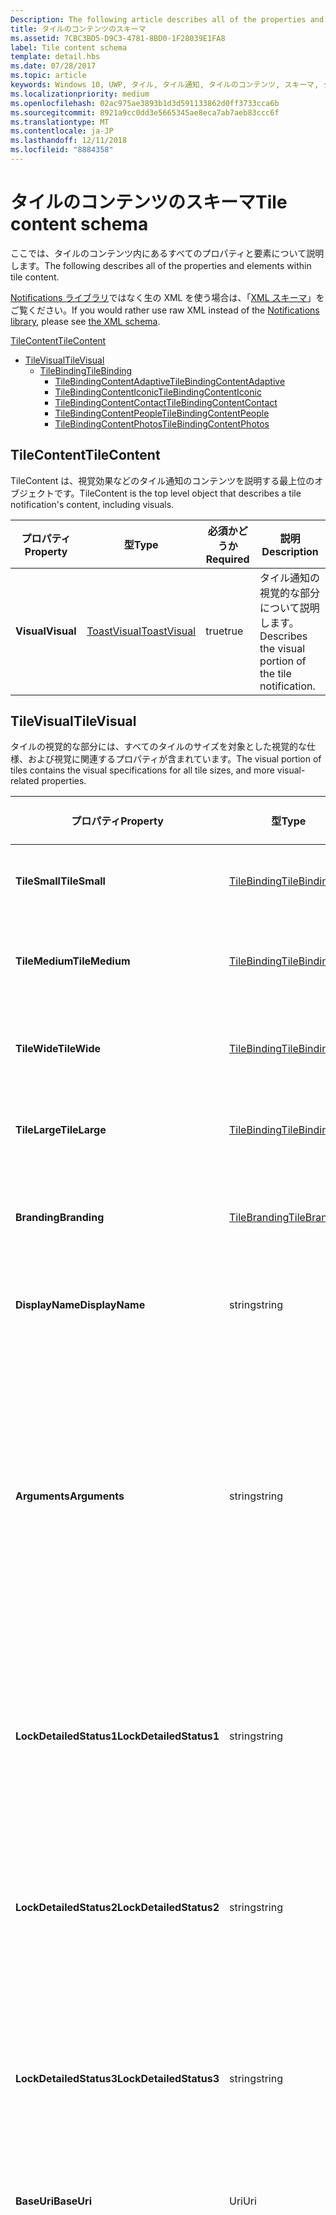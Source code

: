 ```yaml
---
Description: The following article describes all of the properties and elements within tile content.
title: タイルのコンテンツのスキーマ
ms.assetid: 7CBC3BD5-D9C3-4781-8BD0-1F28039E1FA8
label: Tile content schema
template: detail.hbs
ms.date: 07/28/2017
ms.topic: article
keywords: Windows 10, UWP, タイル, タイル通知, タイルのコンテンツ, スキーマ, タイルのペイロード
ms.localizationpriority: medium
ms.openlocfilehash: 02ac975ae3893b1d3d591133862d0ff3733cca6b
ms.sourcegitcommit: 8921a9cc0dd3e5665345ae8eca7ab7aeb83ccc6f
ms.translationtype: MT
ms.contentlocale: ja-JP
ms.lasthandoff: 12/11/2018
ms.locfileid: "8884358"
---
```

# <a name="tile-content-schema"></a><span data-ttu-id="1b57e-103">タイルのコンテンツのスキーマ</span><span class="sxs-lookup"><span data-stu-id="1b57e-103">Tile content schema</span></span>

 

<span data-ttu-id="1b57e-104">ここでは、タイルのコンテンツ内にあるすべてのプロパティと要素について説明します。</span><span class="sxs-lookup"><span data-stu-id="1b57e-104">The following describes all of the properties and elements within tile content.</span></span>

<span data-ttu-id="1b57e-105">[Notifications ライブラリ](https://www.nuget.org/packages/Microsoft.Toolkit.Uwp.Notifications/)ではなく生の XML を使う場合は、「[XML スキーマ](../tiles-and-notifications/adaptive-tiles-schema.md)」をご覧ください。</span><span class="sxs-lookup"><span data-stu-id="1b57e-105">If you would rather use raw XML instead of the [Notifications library](https://www.nuget.org/packages/Microsoft.Toolkit.Uwp.Notifications/), please see [the XML schema](../tiles-and-notifications/adaptive-tiles-schema.md).</span></span>

[<span data-ttu-id="1b57e-106">TileContent</span><span class="sxs-lookup"><span data-stu-id="1b57e-106">TileContent</span></span>](#tilecontent)
* [<span data-ttu-id="1b57e-107">TileVisual</span><span class="sxs-lookup"><span data-stu-id="1b57e-107">TileVisual</span></span>](#tilevisual)
  * [<span data-ttu-id="1b57e-108">TileBinding</span><span class="sxs-lookup"><span data-stu-id="1b57e-108">TileBinding</span></span>](#tilebinding)
    * [<span data-ttu-id="1b57e-109">TileBindingContentAdaptive</span><span class="sxs-lookup"><span data-stu-id="1b57e-109">TileBindingContentAdaptive</span></span>](#TileBindingContentAdaptive)
    * [<span data-ttu-id="1b57e-110">TileBindingContentIconic</span><span class="sxs-lookup"><span data-stu-id="1b57e-110">TileBindingContentIconic</span></span>](#TileBindingContentIconic)
    * [<span data-ttu-id="1b57e-111">TileBindingContentContact</span><span class="sxs-lookup"><span data-stu-id="1b57e-111">TileBindingContentContact</span></span>](#TileBindingContentContact)
    * [<span data-ttu-id="1b57e-112">TileBindingContentPeople</span><span class="sxs-lookup"><span data-stu-id="1b57e-112">TileBindingContentPeople</span></span>](#TileBindingContentPeople)
    * [<span data-ttu-id="1b57e-113">TileBindingContentPhotos</span><span class="sxs-lookup"><span data-stu-id="1b57e-113">TileBindingContentPhotos</span></span>](#TileBindingContentPhotos)


## <a name="tilecontent"></a><span data-ttu-id="1b57e-114">TileContent</span><span class="sxs-lookup"><span data-stu-id="1b57e-114">TileContent</span></span>
<span data-ttu-id="1b57e-115">TileContent は、視覚効果などのタイル通知のコンテンツを説明する最上位のオブジェクトです。</span><span class="sxs-lookup"><span data-stu-id="1b57e-115">TileContent is the top level object that describes a tile notification's content, including visuals.</span></span>

| <span data-ttu-id="1b57e-116">プロパティ</span><span class="sxs-lookup"><span data-stu-id="1b57e-116">Property</span></span> | <span data-ttu-id="1b57e-117">型</span><span class="sxs-lookup"><span data-stu-id="1b57e-117">Type</span></span> | <span data-ttu-id="1b57e-118">必須かどうか</span><span class="sxs-lookup"><span data-stu-id="1b57e-118">Required</span></span> | <span data-ttu-id="1b57e-119">説明</span><span class="sxs-lookup"><span data-stu-id="1b57e-119">Description</span></span> |
|---|---|---|---|
| **<span data-ttu-id="1b57e-120">Visual</span><span class="sxs-lookup"><span data-stu-id="1b57e-120">Visual</span></span>** | [<span data-ttu-id="1b57e-121">ToastVisual</span><span class="sxs-lookup"><span data-stu-id="1b57e-121">ToastVisual</span></span>](#tilevisual) | <span data-ttu-id="1b57e-122">true</span><span class="sxs-lookup"><span data-stu-id="1b57e-122">true</span></span> | <span data-ttu-id="1b57e-123">タイル通知の視覚的な部分について説明します。</span><span class="sxs-lookup"><span data-stu-id="1b57e-123">Describes the visual portion of the tile notification.</span></span> |


## <a name="tilevisual"></a><span data-ttu-id="1b57e-124">TileVisual</span><span class="sxs-lookup"><span data-stu-id="1b57e-124">TileVisual</span></span>
<span data-ttu-id="1b57e-125">タイルの視覚的な部分には、すべてのタイルのサイズを対象とした視覚的な仕様、および視覚に関連するプロパティが含まれています。</span><span class="sxs-lookup"><span data-stu-id="1b57e-125">The visual portion of tiles contains the visual specifications for all tile sizes, and more visual-related properties.</span></span>

| <span data-ttu-id="1b57e-126">プロパティ</span><span class="sxs-lookup"><span data-stu-id="1b57e-126">Property</span></span> | <span data-ttu-id="1b57e-127">型</span><span class="sxs-lookup"><span data-stu-id="1b57e-127">Type</span></span> | <span data-ttu-id="1b57e-128">必須かどうか</span><span class="sxs-lookup"><span data-stu-id="1b57e-128">Required</span></span> | <span data-ttu-id="1b57e-129">説明</span><span class="sxs-lookup"><span data-stu-id="1b57e-129">Description</span></span> |
|---|---|---|---|
| **<span data-ttu-id="1b57e-130">TileSmall</span><span class="sxs-lookup"><span data-stu-id="1b57e-130">TileSmall</span></span>** | [<span data-ttu-id="1b57e-131">TileBinding</span><span class="sxs-lookup"><span data-stu-id="1b57e-131">TileBinding</span></span>](#tilebinding) | <span data-ttu-id="1b57e-132">false</span><span class="sxs-lookup"><span data-stu-id="1b57e-132">false</span></span> | <span data-ttu-id="1b57e-133">小さいタイルのサイズに対応したコンテンツを指定するための、小さいバインディングが提供されます (オプション)。</span><span class="sxs-lookup"><span data-stu-id="1b57e-133">Provide an optional small binding to specify content for the small tile size.</span></span> |
| **<span data-ttu-id="1b57e-134">TileMedium</span><span class="sxs-lookup"><span data-stu-id="1b57e-134">TileMedium</span></span>** | [<span data-ttu-id="1b57e-135">TileBinding</span><span class="sxs-lookup"><span data-stu-id="1b57e-135">TileBinding</span></span>](#tilebinding) | <span data-ttu-id="1b57e-136">false</span><span class="sxs-lookup"><span data-stu-id="1b57e-136">false</span></span> | <span data-ttu-id="1b57e-137">中型のタイルのサイズに対応したコンテンツを指定するための、中型のバインディングが提供されます (オプション)。</span><span class="sxs-lookup"><span data-stu-id="1b57e-137">Provide an optional medium binding to specify content for the medium tile size.</span></span> |
| **<span data-ttu-id="1b57e-138">TileWide</span><span class="sxs-lookup"><span data-stu-id="1b57e-138">TileWide</span></span>** | [<span data-ttu-id="1b57e-139">TileBinding</span><span class="sxs-lookup"><span data-stu-id="1b57e-139">TileBinding</span></span>](#tilebinding) | <span data-ttu-id="1b57e-140">false</span><span class="sxs-lookup"><span data-stu-id="1b57e-140">false</span></span> | <span data-ttu-id="1b57e-141">ワイドなタイルのサイズに対応したコンテンツを指定するための、ワイド サイズのバインディングが提供されます (オプション)。</span><span class="sxs-lookup"><span data-stu-id="1b57e-141">Provide an optional wide binding to specify content for the wide tile size.</span></span> |
| **<span data-ttu-id="1b57e-142">TileLarge</span><span class="sxs-lookup"><span data-stu-id="1b57e-142">TileLarge</span></span>** | [<span data-ttu-id="1b57e-143">TileBinding</span><span class="sxs-lookup"><span data-stu-id="1b57e-143">TileBinding</span></span>](#tilebinding) | <span data-ttu-id="1b57e-144">false</span><span class="sxs-lookup"><span data-stu-id="1b57e-144">false</span></span> | <span data-ttu-id="1b57e-145">大きいタイルのサイズに対応したコンテンツを指定するための、大きいバインディングが提供されます (オプション)。</span><span class="sxs-lookup"><span data-stu-id="1b57e-145">Provide an optional large binding to specify content for the large tile size.</span></span> |
| **<span data-ttu-id="1b57e-146">Branding</span><span class="sxs-lookup"><span data-stu-id="1b57e-146">Branding</span></span>** | [<span data-ttu-id="1b57e-147">TileBranding</span><span class="sxs-lookup"><span data-stu-id="1b57e-147">TileBranding</span></span>](#tilebranding) | <span data-ttu-id="1b57e-148">false</span><span class="sxs-lookup"><span data-stu-id="1b57e-148">false</span></span> | <span data-ttu-id="1b57e-149">アプリのブランドを表示するためにタイルで使用されるフォームです。</span><span class="sxs-lookup"><span data-stu-id="1b57e-149">The form that the tile should use to display the app's brand.</span></span> <span data-ttu-id="1b57e-150">既定では、既定のタイルからブランド化を継承します。</span><span class="sxs-lookup"><span data-stu-id="1b57e-150">By default, inherits branding from the default tile.</span></span> |
| **<span data-ttu-id="1b57e-151">DisplayName</span><span class="sxs-lookup"><span data-stu-id="1b57e-151">DisplayName</span></span>** | <span data-ttu-id="1b57e-152">string</span><span class="sxs-lookup"><span data-stu-id="1b57e-152">string</span></span> | <span data-ttu-id="1b57e-153">false</span><span class="sxs-lookup"><span data-stu-id="1b57e-153">false</span></span> | <span data-ttu-id="1b57e-154">この通知が表示されているときにタイルの表示名を上書きする文字列です (オプション)。</span><span class="sxs-lookup"><span data-stu-id="1b57e-154">An optional string to override the tile's display name while showing this notification.</span></span> |
| **<span data-ttu-id="1b57e-155">Arguments</span><span class="sxs-lookup"><span data-stu-id="1b57e-155">Arguments</span></span>** | <span data-ttu-id="1b57e-156">string</span><span class="sxs-lookup"><span data-stu-id="1b57e-156">string</span></span> | <span data-ttu-id="1b57e-157">false</span><span class="sxs-lookup"><span data-stu-id="1b57e-157">false</span></span> | <span data-ttu-id="1b57e-158">Anniversary Update の新機能: アプリで定義されたデータです。ユーザーがライブ タイルからアプリを起動したときに、LaunchActivatedEventArgs の TileActivatedInfo プロパティを使用してアプリに戻されます。</span><span class="sxs-lookup"><span data-stu-id="1b57e-158">New in Anniversary Update: App-defined data that is passed back to your app via the TileActivatedInfo property on LaunchActivatedEventArgs when the user launches your app from the Live Tile.</span></span> <span data-ttu-id="1b57e-159">これにより、ユーザーがライブ タイルをタップしたときに表示されたタイル通知がどれであるかがわかります。</span><span class="sxs-lookup"><span data-stu-id="1b57e-159">This allows you to know which tile notifications your user saw when they tapped your Live Tile.</span></span> <span data-ttu-id="1b57e-160">Anniversary Update が適用されていないデバイスでは、このプロパティは無視されるだけです。</span><span class="sxs-lookup"><span data-stu-id="1b57e-160">On devices without the Anniversary Update, this will simply be ignored.</span></span> |
| **<span data-ttu-id="1b57e-161">LockDetailedStatus1</span><span class="sxs-lookup"><span data-stu-id="1b57e-161">LockDetailedStatus1</span></span>** | <span data-ttu-id="1b57e-162">string</span><span class="sxs-lookup"><span data-stu-id="1b57e-162">string</span></span> | <span data-ttu-id="1b57e-163">false</span><span class="sxs-lookup"><span data-stu-id="1b57e-163">false</span></span> | <span data-ttu-id="1b57e-164">これを指定する場合は、TileWide バインディングも指定する必要があります。</span><span class="sxs-lookup"><span data-stu-id="1b57e-164">If you specify this, you must also provide a TileWide binding.</span></span> <span data-ttu-id="1b57e-165">このプロパティは、ユーザーがタイルを状態の詳細を表示するアプリとして選択した場合に、ロック画面に表示されるテキストの最初の行に該当します。</span><span class="sxs-lookup"><span data-stu-id="1b57e-165">This is the first line of text that will be displayed on the lock screen if the user has selected your tile as their detailed status app.</span></span> |
| **<span data-ttu-id="1b57e-166">LockDetailedStatus2</span><span class="sxs-lookup"><span data-stu-id="1b57e-166">LockDetailedStatus2</span></span>** | <span data-ttu-id="1b57e-167">string</span><span class="sxs-lookup"><span data-stu-id="1b57e-167">string</span></span> | <span data-ttu-id="1b57e-168">false</span><span class="sxs-lookup"><span data-stu-id="1b57e-168">false</span></span> | <span data-ttu-id="1b57e-169">これを指定する場合は、TileWide バインディングも指定する必要があります。</span><span class="sxs-lookup"><span data-stu-id="1b57e-169">If you specify this, you must also provide a TileWide binding.</span></span> <span data-ttu-id="1b57e-170">このプロパティは、ユーザーがタイルを状態の詳細を表示するアプリとして選択した場合に、ロック画面に表示されるテキストの 2 行目に該当します。</span><span class="sxs-lookup"><span data-stu-id="1b57e-170">This is the second line of text that will be displayed on the lock screen if the user has selected your tile as their detailed status app.</span></span> |
| **<span data-ttu-id="1b57e-171">LockDetailedStatus3</span><span class="sxs-lookup"><span data-stu-id="1b57e-171">LockDetailedStatus3</span></span>** | <span data-ttu-id="1b57e-172">string</span><span class="sxs-lookup"><span data-stu-id="1b57e-172">string</span></span> | <span data-ttu-id="1b57e-173">false</span><span class="sxs-lookup"><span data-stu-id="1b57e-173">false</span></span> | <span data-ttu-id="1b57e-174">これを指定する場合は、TileWide バインディングも指定する必要があります。</span><span class="sxs-lookup"><span data-stu-id="1b57e-174">If you specify this, you must also provide a TileWide binding.</span></span> <span data-ttu-id="1b57e-175">このプロパティは、ユーザーがタイルを状態の詳細を表示するアプリとして選択した場合に、ロック画面に表示されるテキストの 3 行目に該当します。</span><span class="sxs-lookup"><span data-stu-id="1b57e-175">This is the third line of text that will be displayed on the lock screen if the user has selected your tile as their detailed status app.</span></span> |
| **<span data-ttu-id="1b57e-176">BaseUri</span><span class="sxs-lookup"><span data-stu-id="1b57e-176">BaseUri</span></span>** | <span data-ttu-id="1b57e-177">Uri</span><span class="sxs-lookup"><span data-stu-id="1b57e-177">Uri</span></span> | <span data-ttu-id="1b57e-178">false</span><span class="sxs-lookup"><span data-stu-id="1b57e-178">false</span></span> | <span data-ttu-id="1b57e-179">画像ソースの属性において相対 URL と組み合わされる、既定のベース URL です。</span><span class="sxs-lookup"><span data-stu-id="1b57e-179">A default base URL that is combined with relative URLs in image source attributes.</span></span> |
| **<span data-ttu-id="1b57e-180">AddImageQuery</span><span class="sxs-lookup"><span data-stu-id="1b57e-180">AddImageQuery</span></span>** | <span data-ttu-id="1b57e-181">bool?</span><span class="sxs-lookup"><span data-stu-id="1b57e-181">bool?</span></span> | <span data-ttu-id="1b57e-182">false</span><span class="sxs-lookup"><span data-stu-id="1b57e-182">false</span></span> | <span data-ttu-id="1b57e-183">true に設定すると、トースト通知で指定された画像 URL に Windows がクエリ文字列を追加できるようになります。</span><span class="sxs-lookup"><span data-stu-id="1b57e-183">Set to "true" to allow Windows to append a query string to the image URL supplied in the toast notification.</span></span> <span data-ttu-id="1b57e-184">この属性は、サーバーが画像をホストしていてクエリ文字列を処理できる場合に使用します。サーバーがこのために、クエリ文字列に基づいて画像の変化形を取得しているか、またはクエリ文字列を無視して使わずに指定の画像を返しているかどうかは問いません。</span><span class="sxs-lookup"><span data-stu-id="1b57e-184">Use this attribute if your server hosts images and can handle query strings, either by retrieving an image variant based on the query strings or by ignoring the query string and returning the image as specified without the query string.</span></span> <span data-ttu-id="1b57e-185">このクエリ文字列は、スケール、コントラスト設定、および言語を指定するものです。たとえば、通知で指定されている値 "www.website.com/images/hello.png" は "www.website.com/images/hello.png?ms-scale=100&ms-contrast=standard&ms-lang=en-us" になります。</span><span class="sxs-lookup"><span data-stu-id="1b57e-185">This query string specifies scale, contrast setting, and language; for instance, a value of "www.website.com/images/hello.png" given in the notification becomes "www.website.com/images/hello.png?ms-scale=100&ms-contrast=standard&ms-lang=en-us"</span></span> |
| **<span data-ttu-id="1b57e-186">Language</span><span class="sxs-lookup"><span data-stu-id="1b57e-186">Language</span></span>**| <span data-ttu-id="1b57e-187">string</span><span class="sxs-lookup"><span data-stu-id="1b57e-187">string</span></span> | <span data-ttu-id="1b57e-188">false</span><span class="sxs-lookup"><span data-stu-id="1b57e-188">false</span></span> | <span data-ttu-id="1b57e-189">ローカライズされたリソースを使用する際の視覚的なペイロードの対象ロケールです。"en-US" や "fr-FR" のように BCP-47 言語タグとして指定されます。</span><span class="sxs-lookup"><span data-stu-id="1b57e-189">The target locale of the visual payload when using localized resources, specified as BCP-47 language tags such as "en-US" or "fr-FR".</span></span> <span data-ttu-id="1b57e-190">このロケールは、バインディングかテキストで指定されるあらゆるロケールによって上書きされます。</span><span class="sxs-lookup"><span data-stu-id="1b57e-190">This locale is overridden by any locale specified in binding or text.</span></span> <span data-ttu-id="1b57e-191">未指定の場合は、システム ロケールが代わりに使用されます。</span><span class="sxs-lookup"><span data-stu-id="1b57e-191">If not provided, the system locale will be used instead.</span></span> |


## <a name="tilebinding"></a><span data-ttu-id="1b57e-192">TileBinding</span><span class="sxs-lookup"><span data-stu-id="1b57e-192">TileBinding</span></span>
<span data-ttu-id="1b57e-193">バインディング オブジェクトには、特定のタイルのサイズに対応した視覚的なコンテンツが含まれています。</span><span class="sxs-lookup"><span data-stu-id="1b57e-193">The binding object contains the visual content for a specific tile size.</span></span>

| <span data-ttu-id="1b57e-194">プロパティ</span><span class="sxs-lookup"><span data-stu-id="1b57e-194">Property</span></span> | <span data-ttu-id="1b57e-195">型</span><span class="sxs-lookup"><span data-stu-id="1b57e-195">Type</span></span> | <span data-ttu-id="1b57e-196">必須かどうか</span><span class="sxs-lookup"><span data-stu-id="1b57e-196">Required</span></span> | <span data-ttu-id="1b57e-197">説明</span><span class="sxs-lookup"><span data-stu-id="1b57e-197">Description</span></span> |
|---|---|---|---|
| **<span data-ttu-id="1b57e-198">Content</span><span class="sxs-lookup"><span data-stu-id="1b57e-198">Content</span></span>** | [<span data-ttu-id="1b57e-199">ITileBindingContent</span><span class="sxs-lookup"><span data-stu-id="1b57e-199">ITileBindingContent</span></span>](#itilebindingcontent) | <span data-ttu-id="1b57e-200">false</span><span class="sxs-lookup"><span data-stu-id="1b57e-200">false</span></span> | <span data-ttu-id="1b57e-201">タイルに表示される視覚的なコンテンツです。</span><span class="sxs-lookup"><span data-stu-id="1b57e-201">The visual content to display on the tile.</span></span> <span data-ttu-id="1b57e-202">[TileBindingContentAdaptive](#tilebindingcontentadaptive)、[TileBindingContentIconic](#TileBindingContentIconic)、[TileBindingContentContact](#TileBindingContentContact)、[TileBindingContentPeople](#TileBindingContentPeople)、または [TileBindingContentPhotos](#TileBindingContentPhotos) のいずれかです。</span><span class="sxs-lookup"><span data-stu-id="1b57e-202">One of [TileBindingContentAdaptive](#tilebindingcontentadaptive), [TileBindingContentIconic](#TileBindingContentIconic), [TileBindingContentContact](#TileBindingContentContact), [TileBindingContentPeople](#TileBindingContentPeople), or [TileBindingContentPhotos](#TileBindingContentPhotos).</span></span> |
| **<span data-ttu-id="1b57e-203">Branding</span><span class="sxs-lookup"><span data-stu-id="1b57e-203">Branding</span></span>** | [<span data-ttu-id="1b57e-204">TileBranding</span><span class="sxs-lookup"><span data-stu-id="1b57e-204">TileBranding</span></span>](#tilebranding) | <span data-ttu-id="1b57e-205">false</span><span class="sxs-lookup"><span data-stu-id="1b57e-205">false</span></span> | <span data-ttu-id="1b57e-206">アプリのブランドを表示するためにタイルで使用されるフォームです。</span><span class="sxs-lookup"><span data-stu-id="1b57e-206">The form that the tile should use to display the app's brand.</span></span> <span data-ttu-id="1b57e-207">既定では、既定のタイルからブランド化を継承します。</span><span class="sxs-lookup"><span data-stu-id="1b57e-207">By default, inherits branding from the default tile.</span></span> |
| **<span data-ttu-id="1b57e-208">DisplayName</span><span class="sxs-lookup"><span data-stu-id="1b57e-208">DisplayName</span></span>** | <span data-ttu-id="1b57e-209">string</span><span class="sxs-lookup"><span data-stu-id="1b57e-209">string</span></span> | <span data-ttu-id="1b57e-210">false</span><span class="sxs-lookup"><span data-stu-id="1b57e-210">false</span></span> | <span data-ttu-id="1b57e-211">このタイルのサイズに対応したタイルの表示名を上書きする文字列です (オプション)。</span><span class="sxs-lookup"><span data-stu-id="1b57e-211">An optional string to override the tile's display name for this tile size.</span></span> |
| **<span data-ttu-id="1b57e-212">Arguments</span><span class="sxs-lookup"><span data-stu-id="1b57e-212">Arguments</span></span>** | <span data-ttu-id="1b57e-213">string</span><span class="sxs-lookup"><span data-stu-id="1b57e-213">string</span></span> | <span data-ttu-id="1b57e-214">false</span><span class="sxs-lookup"><span data-stu-id="1b57e-214">false</span></span> | <span data-ttu-id="1b57e-215">Anniversary Update の新機能: アプリで定義されたデータです。ユーザーがライブ タイルからアプリを起動したときに、LaunchActivatedEventArgs の TileActivatedInfo プロパティを使用してアプリに戻されます。</span><span class="sxs-lookup"><span data-stu-id="1b57e-215">New in Anniversary Update: App-defined data that is passed back to your app via the TileActivatedInfo property on LaunchActivatedEventArgs when the user launches your app from the Live Tile.</span></span> <span data-ttu-id="1b57e-216">これにより、ユーザーがライブ タイルをタップしたときに表示されたタイル通知がどれであるかがわかります。</span><span class="sxs-lookup"><span data-stu-id="1b57e-216">This allows you to know which tile notifications your user saw when they tapped your Live Tile.</span></span> <span data-ttu-id="1b57e-217">Anniversary Update が適用されていないデバイスでは、このプロパティは無視されるだけです。</span><span class="sxs-lookup"><span data-stu-id="1b57e-217">On devices without the Anniversary Update, this will simply be ignored.</span></span> |
| **<span data-ttu-id="1b57e-218">BaseUri</span><span class="sxs-lookup"><span data-stu-id="1b57e-218">BaseUri</span></span>** | <span data-ttu-id="1b57e-219">Uri</span><span class="sxs-lookup"><span data-stu-id="1b57e-219">Uri</span></span> | <span data-ttu-id="1b57e-220">false</span><span class="sxs-lookup"><span data-stu-id="1b57e-220">false</span></span> | <span data-ttu-id="1b57e-221">画像ソースの属性において相対 URL と組み合わされる、既定のベース URL です。</span><span class="sxs-lookup"><span data-stu-id="1b57e-221">A default base URL that is combined with relative URLs in image source attributes.</span></span> |
| **<span data-ttu-id="1b57e-222">AddImageQuery</span><span class="sxs-lookup"><span data-stu-id="1b57e-222">AddImageQuery</span></span>** | <span data-ttu-id="1b57e-223">bool?</span><span class="sxs-lookup"><span data-stu-id="1b57e-223">bool?</span></span> | <span data-ttu-id="1b57e-224">false</span><span class="sxs-lookup"><span data-stu-id="1b57e-224">false</span></span> | <span data-ttu-id="1b57e-225">true に設定すると、トースト通知で指定された画像 URL に Windows がクエリ文字列を追加できるようになります。</span><span class="sxs-lookup"><span data-stu-id="1b57e-225">Set to "true" to allow Windows to append a query string to the image URL supplied in the toast notification.</span></span> <span data-ttu-id="1b57e-226">この属性は、サーバーが画像をホストしていてクエリ文字列を処理できる場合に使用します。サーバーがこのために、クエリ文字列に基づいて画像の変化形を取得しているか、またはクエリ文字列を無視して使わずに指定の画像を返しているかどうかは問いません。</span><span class="sxs-lookup"><span data-stu-id="1b57e-226">Use this attribute if your server hosts images and can handle query strings, either by retrieving an image variant based on the query strings or by ignoring the query string and returning the image as specified without the query string.</span></span> <span data-ttu-id="1b57e-227">このクエリ文字列は、スケール、コントラスト設定、および言語を指定するものです。たとえば、通知で指定されている値 "www.website.com/images/hello.png" は "www.website.com/images/hello.png?ms-scale=100&ms-contrast=standard&ms-lang=en-us" になります。</span><span class="sxs-lookup"><span data-stu-id="1b57e-227">This query string specifies scale, contrast setting, and language; for instance, a value of "www.website.com/images/hello.png" given in the notification becomes "www.website.com/images/hello.png?ms-scale=100&ms-contrast=standard&ms-lang=en-us"</span></span> |
| **<span data-ttu-id="1b57e-228">Language</span><span class="sxs-lookup"><span data-stu-id="1b57e-228">Language</span></span>**| <span data-ttu-id="1b57e-229">string</span><span class="sxs-lookup"><span data-stu-id="1b57e-229">string</span></span> | <span data-ttu-id="1b57e-230">false</span><span class="sxs-lookup"><span data-stu-id="1b57e-230">false</span></span> | <span data-ttu-id="1b57e-231">ローカライズされたリソースを使用する際の視覚的なペイロードの対象ロケールです。"en-US" や "fr-FR" のように BCP-47 言語タグとして指定されます。</span><span class="sxs-lookup"><span data-stu-id="1b57e-231">The target locale of the visual payload when using localized resources, specified as BCP-47 language tags such as "en-US" or "fr-FR".</span></span> <span data-ttu-id="1b57e-232">このロケールは、バインディングかテキストで指定されるあらゆるロケールによって上書きされます。</span><span class="sxs-lookup"><span data-stu-id="1b57e-232">This locale is overridden by any locale specified in binding or text.</span></span> <span data-ttu-id="1b57e-233">未指定の場合は、システム ロケールが代わりに使用されます。</span><span class="sxs-lookup"><span data-stu-id="1b57e-233">If not provided, the system locale will be used instead.</span></span> |


## <a name="itilebindingcontent"></a><span data-ttu-id="1b57e-234">ITileBindingContent</span><span class="sxs-lookup"><span data-stu-id="1b57e-234">ITileBindingContent</span></span>
<span data-ttu-id="1b57e-235">タイルのバインディング コンテンツのマーカー インターフェイスです。</span><span class="sxs-lookup"><span data-stu-id="1b57e-235">Marker interface for tile binding content.</span></span> <span data-ttu-id="1b57e-236">これらを使用することで、タイルをどのように表示するかを選択できます。アダプティブ、または特別なテンプレートのいずれかを選択できます。</span><span class="sxs-lookup"><span data-stu-id="1b57e-236">These let you choose what you want to specify your tile visuals in - Adaptive, or one of the special templates.</span></span>

| <span data-ttu-id="1b57e-237">実装</span><span class="sxs-lookup"><span data-stu-id="1b57e-237">Implementations</span></span> |
| --- |
| [<span data-ttu-id="1b57e-238">TileBindingContentAdaptive</span><span class="sxs-lookup"><span data-stu-id="1b57e-238">TileBindingContentAdaptive</span></span>](#TileBindingContentAdaptive) |
| [<span data-ttu-id="1b57e-239">TileBindingContentIconic</span><span class="sxs-lookup"><span data-stu-id="1b57e-239">TileBindingContentIconic</span></span>](#TileBindingContentIconic) |
| [<span data-ttu-id="1b57e-240">TileBindingContentContact</span><span class="sxs-lookup"><span data-stu-id="1b57e-240">TileBindingContentContact</span></span>](#TileBindingContentContact) |
| [<span data-ttu-id="1b57e-241">TileBindingContentPeople</span><span class="sxs-lookup"><span data-stu-id="1b57e-241">TileBindingContentPeople</span></span>](#TileBindingContentPeople) |
| [<span data-ttu-id="1b57e-242">TileBindingContentPhotos</span><span class="sxs-lookup"><span data-stu-id="1b57e-242">TileBindingContentPhotos</span></span>](#TileBindingContentPhotos) |


## <a name="tilebindingcontentadaptive"></a><span data-ttu-id="1b57e-243">TileBindingContentAdaptive</span><span class="sxs-lookup"><span data-stu-id="1b57e-243">TileBindingContentAdaptive</span></span>
<span data-ttu-id="1b57e-244">すべてのサイズでサポートされます。</span><span class="sxs-lookup"><span data-stu-id="1b57e-244">Supported on all sizes.</span></span> <span data-ttu-id="1b57e-245">タイルのコンテンツを指定する場合に推奨される方法です。</span><span class="sxs-lookup"><span data-stu-id="1b57e-245">This is the recommended way of specifying your tile content.</span></span> <span data-ttu-id="1b57e-246">アダプティブ タイル テンプレートは Windows 10 の新機能で、アダプティブなプロパティを利用してさまざまなカスタム タイルを作成できます。</span><span class="sxs-lookup"><span data-stu-id="1b57e-246">Adaptive Tile templates new in Windows 10, and you can create a wide variety of custom tiles through adaptive.</span></span>

| <span data-ttu-id="1b57e-247">プロパティ</span><span class="sxs-lookup"><span data-stu-id="1b57e-247">Property</span></span> | <span data-ttu-id="1b57e-248">型</span><span class="sxs-lookup"><span data-stu-id="1b57e-248">Type</span></span> | <span data-ttu-id="1b57e-249">必須かどうか</span><span class="sxs-lookup"><span data-stu-id="1b57e-249">Required</span></span> | <span data-ttu-id="1b57e-250">説明</span><span class="sxs-lookup"><span data-stu-id="1b57e-250">Description</span></span> |
|---|---|---|---|
| **<span data-ttu-id="1b57e-251">Children</span><span class="sxs-lookup"><span data-stu-id="1b57e-251">Children</span></span>** | <span data-ttu-id="1b57e-252">IList<[ITileBindingContentAdaptiveChild](#ITileBindingContentAdaptiveChild)></span><span class="sxs-lookup"><span data-stu-id="1b57e-252">IList<[ITileBindingContentAdaptiveChild](#ITileBindingContentAdaptiveChild)></span></span> | <span data-ttu-id="1b57e-253">false</span><span class="sxs-lookup"><span data-stu-id="1b57e-253">false</span></span> | <span data-ttu-id="1b57e-254">インラインの視覚要素です。</span><span class="sxs-lookup"><span data-stu-id="1b57e-254">The inline visual elements.</span></span> <span data-ttu-id="1b57e-255">[AdaptiveText](#adaptivetext)、[AdaptiveImage](#adaptiveimage)、および [AdaptiveGroup](#adaptivegroup) の各オブジェクトを追加することができます。</span><span class="sxs-lookup"><span data-stu-id="1b57e-255">[AdaptiveText](#adaptivetext), [AdaptiveImage](#adaptiveimage), and [AdaptiveGroup](#adaptivegroup) objects can be added.</span></span> <span data-ttu-id="1b57e-256">子は、垂直方向の StackPanel 形式で表示されます。</span><span class="sxs-lookup"><span data-stu-id="1b57e-256">The children are displayed in a vertical StackPanel fashion.</span></span> |
| **<span data-ttu-id="1b57e-257">BackgroundImage</span><span class="sxs-lookup"><span data-stu-id="1b57e-257">BackgroundImage</span></span>** | [<span data-ttu-id="1b57e-258">TileBackgroundImage</span><span class="sxs-lookup"><span data-stu-id="1b57e-258">TileBackgroundImage</span></span>](#tilebackgroundimage) | <span data-ttu-id="1b57e-259">false</span><span class="sxs-lookup"><span data-stu-id="1b57e-259">false</span></span> | <span data-ttu-id="1b57e-260">すべてのタイルのコンテンツの後ろに表示される背景画像です (オプション)。フルブリードで表示されます。</span><span class="sxs-lookup"><span data-stu-id="1b57e-260">An optional background image that gets displayed behind all the Tile content, full bleed.</span></span> |
| **<span data-ttu-id="1b57e-261">PeekImage</span><span class="sxs-lookup"><span data-stu-id="1b57e-261">PeekImage</span></span>** | [<span data-ttu-id="1b57e-262">TilePeekImage</span><span class="sxs-lookup"><span data-stu-id="1b57e-262">TilePeekImage</span></span>](#tilepeekimage) | <span data-ttu-id="1b57e-263">false</span><span class="sxs-lookup"><span data-stu-id="1b57e-263">false</span></span> | <span data-ttu-id="1b57e-264">タイルでアニメーション化されるプレビュー画像です (オプション)。</span><span class="sxs-lookup"><span data-stu-id="1b57e-264">An optional peek image that animates in from the top of the Tile.</span></span> |
| **<span data-ttu-id="1b57e-265">TextStacking</span><span class="sxs-lookup"><span data-stu-id="1b57e-265">TextStacking</span></span>** | [<span data-ttu-id="1b57e-266">TileTextStacking</span><span class="sxs-lookup"><span data-stu-id="1b57e-266">TileTextStacking</span></span>](#tiletextstacking) | <span data-ttu-id="1b57e-267">false</span><span class="sxs-lookup"><span data-stu-id="1b57e-267">false</span></span> | <span data-ttu-id="1b57e-268">子のコンテンツ全体を対象としたテキストの積み重ね (縦方向の配置) を制御します。</span><span class="sxs-lookup"><span data-stu-id="1b57e-268">Controls the text stacking (vertical alignment) of the children content as a whole.</span></span> |


## <a name="adaptivetext"></a><span data-ttu-id="1b57e-269">AdaptiveText</span><span class="sxs-lookup"><span data-stu-id="1b57e-269">AdaptiveText</span></span>
<span data-ttu-id="1b57e-270">アダプティブなテキスト要素です。</span><span class="sxs-lookup"><span data-stu-id="1b57e-270">An adaptive text element.</span></span>

| <span data-ttu-id="1b57e-271">プロパティ</span><span class="sxs-lookup"><span data-stu-id="1b57e-271">Property</span></span> | <span data-ttu-id="1b57e-272">型</span><span class="sxs-lookup"><span data-stu-id="1b57e-272">Type</span></span> | <span data-ttu-id="1b57e-273">必須かどうか</span><span class="sxs-lookup"><span data-stu-id="1b57e-273">Required</span></span> |<span data-ttu-id="1b57e-274">説明</span><span class="sxs-lookup"><span data-stu-id="1b57e-274">Description</span></span> |
|---|---|---|---|
| **<span data-ttu-id="1b57e-275">Text</span><span class="sxs-lookup"><span data-stu-id="1b57e-275">Text</span></span>** | <span data-ttu-id="1b57e-276">string</span><span class="sxs-lookup"><span data-stu-id="1b57e-276">string</span></span> | <span data-ttu-id="1b57e-277">false</span><span class="sxs-lookup"><span data-stu-id="1b57e-277">false</span></span> | <span data-ttu-id="1b57e-278">表示するテキストです。</span><span class="sxs-lookup"><span data-stu-id="1b57e-278">The text to display.</span></span> |
| **<span data-ttu-id="1b57e-279">HintStyle</span><span class="sxs-lookup"><span data-stu-id="1b57e-279">HintStyle</span></span>** | [<span data-ttu-id="1b57e-280">AdaptiveTextStyle</span><span class="sxs-lookup"><span data-stu-id="1b57e-280">AdaptiveTextStyle</span></span>](#adaptivetextstyle) | <span data-ttu-id="1b57e-281">false</span><span class="sxs-lookup"><span data-stu-id="1b57e-281">false</span></span> | <span data-ttu-id="1b57e-282">このスタイルは、テキストのフォント サイズ、太さ、および不透明度を制御します。</span><span class="sxs-lookup"><span data-stu-id="1b57e-282">The style controls the text's font size, weight, and opacity.</span></span> |
| **<span data-ttu-id="1b57e-283">HintWrap</span><span class="sxs-lookup"><span data-stu-id="1b57e-283">HintWrap</span></span>** | <span data-ttu-id="1b57e-284">bool?</span><span class="sxs-lookup"><span data-stu-id="1b57e-284">bool?</span></span> | <span data-ttu-id="1b57e-285">false</span><span class="sxs-lookup"><span data-stu-id="1b57e-285">false</span></span> | <span data-ttu-id="1b57e-286">true に設定すると、テキストの折り返しが有効になります。</span><span class="sxs-lookup"><span data-stu-id="1b57e-286">Set this to true to enable text wrapping.</span></span> <span data-ttu-id="1b57e-287">既定は false です。</span><span class="sxs-lookup"><span data-stu-id="1b57e-287">Default to false.</span></span> |
| **<span data-ttu-id="1b57e-288">HintMaxLines</span><span class="sxs-lookup"><span data-stu-id="1b57e-288">HintMaxLines</span></span>** | <span data-ttu-id="1b57e-289">int?</span><span class="sxs-lookup"><span data-stu-id="1b57e-289">int?</span></span> | <span data-ttu-id="1b57e-290">false</span><span class="sxs-lookup"><span data-stu-id="1b57e-290">false</span></span> | <span data-ttu-id="1b57e-291">表示が許可される、テキスト要素の最大行数です。</span><span class="sxs-lookup"><span data-stu-id="1b57e-291">The maximum number of lines the text element is allowed to display.</span></span> |
| **<span data-ttu-id="1b57e-292">HintMinLines</span><span class="sxs-lookup"><span data-stu-id="1b57e-292">HintMinLines</span></span>** | <span data-ttu-id="1b57e-293">int?</span><span class="sxs-lookup"><span data-stu-id="1b57e-293">int?</span></span> | <span data-ttu-id="1b57e-294">false</span><span class="sxs-lookup"><span data-stu-id="1b57e-294">false</span></span> | <span data-ttu-id="1b57e-295">表示する必要のある、テキスト要素の最小行数です。</span><span class="sxs-lookup"><span data-stu-id="1b57e-295">The minimum number of lines the text element must display.</span></span> |
| **<span data-ttu-id="1b57e-296">HintAlign</span><span class="sxs-lookup"><span data-stu-id="1b57e-296">HintAlign</span></span>** | [<span data-ttu-id="1b57e-297">AdaptiveTextAlign</span><span class="sxs-lookup"><span data-stu-id="1b57e-297">AdaptiveTextAlign</span></span>](#adaptivetextalign) | <span data-ttu-id="1b57e-298">false</span><span class="sxs-lookup"><span data-stu-id="1b57e-298">false</span></span> | <span data-ttu-id="1b57e-299">テキストの水平方向の配置です。</span><span class="sxs-lookup"><span data-stu-id="1b57e-299">The horizontal alignment of the text.</span></span> |
| **<span data-ttu-id="1b57e-300">Language</span><span class="sxs-lookup"><span data-stu-id="1b57e-300">Language</span></span>** | <span data-ttu-id="1b57e-301">string</span><span class="sxs-lookup"><span data-stu-id="1b57e-301">string</span></span> | <span data-ttu-id="1b57e-302">false</span><span class="sxs-lookup"><span data-stu-id="1b57e-302">false</span></span> | <span data-ttu-id="1b57e-303">XML ペイロードの対象ロケールです。"en-US" や "fr-FR" のように BCP-47 言語タグとして指定されます。</span><span class="sxs-lookup"><span data-stu-id="1b57e-303">The target locale of the XML payload, specified as a BCP-47 language tags such as "en-US" or "fr-FR".</span></span> <span data-ttu-id="1b57e-304">ここで指定されたロケールは、バインディングか視覚的な要素で指定されたその他のあらゆるロケールを上書きします。</span><span class="sxs-lookup"><span data-stu-id="1b57e-304">The locale specified here overrides any other specified locale, such as that in binding or visual.</span></span> <span data-ttu-id="1b57e-305">この値がリテラル文字列の場合、この属性の既定値はユーザーの UI 言語になります。</span><span class="sxs-lookup"><span data-stu-id="1b57e-305">If this value is a literal string, this attribute defaults to the user's UI language.</span></span> <span data-ttu-id="1b57e-306">この値が文字列リファレンスの場合、この属性の既定値は、文字列を解決する際に Windows ランタイムで選択されたロケールになります。</span><span class="sxs-lookup"><span data-stu-id="1b57e-306">If this value is a string reference, this attribute defaults to the locale chosen by Windows Runtime in resolving the string.</span></span> |


### <a name="adaptivetextstyle"></a><span data-ttu-id="1b57e-307">AdaptiveTextStyle</span><span class="sxs-lookup"><span data-stu-id="1b57e-307">AdaptiveTextStyle</span></span>
<span data-ttu-id="1b57e-308">テキスト スタイルは、フォント サイズ、太さ、および不透明度を制御します。</span><span class="sxs-lookup"><span data-stu-id="1b57e-308">Text style controls font size, weight, and opacity.</span></span> <span data-ttu-id="1b57e-309">"Subtle" の不透明度は 60% の不透明度になります。</span><span class="sxs-lookup"><span data-stu-id="1b57e-309">Subtle opacity is 60% opaque.</span></span>

| <span data-ttu-id="1b57e-310">値</span><span class="sxs-lookup"><span data-stu-id="1b57e-310">Value</span></span> | <span data-ttu-id="1b57e-311">意味</span><span class="sxs-lookup"><span data-stu-id="1b57e-311">Meaning</span></span> |
|---|---|
| **<span data-ttu-id="1b57e-312">Default</span><span class="sxs-lookup"><span data-stu-id="1b57e-312">Default</span></span>** | <span data-ttu-id="1b57e-313">既定値です。</span><span class="sxs-lookup"><span data-stu-id="1b57e-313">Default value.</span></span> <span data-ttu-id="1b57e-314">スタイルがレンダラーによって決定されます。</span><span class="sxs-lookup"><span data-stu-id="1b57e-314">Style is determined by the renderer.</span></span> |
| **<span data-ttu-id="1b57e-315">Caption</span><span class="sxs-lookup"><span data-stu-id="1b57e-315">Caption</span></span>** | <span data-ttu-id="1b57e-316">段落のフォント サイズより小さいサイズです。</span><span class="sxs-lookup"><span data-stu-id="1b57e-316">Smaller than paragraph font size.</span></span> |
| **<span data-ttu-id="1b57e-317">CaptionSubtle</span><span class="sxs-lookup"><span data-stu-id="1b57e-317">CaptionSubtle</span></span>** | <span data-ttu-id="1b57e-318">Caption と同じですが、不透明度が Subtle です。</span><span class="sxs-lookup"><span data-stu-id="1b57e-318">Same as Caption but with subtle opacity.</span></span> |
| **<span data-ttu-id="1b57e-319">Body</span><span class="sxs-lookup"><span data-stu-id="1b57e-319">Body</span></span>** | <span data-ttu-id="1b57e-320">段落本文のフォント サイズです。</span><span class="sxs-lookup"><span data-stu-id="1b57e-320">Paragraph font size.</span></span> |
| **<span data-ttu-id="1b57e-321">BodySubtle</span><span class="sxs-lookup"><span data-stu-id="1b57e-321">BodySubtle</span></span>** | <span data-ttu-id="1b57e-322">Body と同じですが、不透明度が Subtle です。</span><span class="sxs-lookup"><span data-stu-id="1b57e-322">Same as Body but with subtle opacity.</span></span> |
| **<span data-ttu-id="1b57e-323">Base</span><span class="sxs-lookup"><span data-stu-id="1b57e-323">Base</span></span>** | <span data-ttu-id="1b57e-324">段落本文のフォント サイズで、太字です。</span><span class="sxs-lookup"><span data-stu-id="1b57e-324">Paragraph font size, bold weight.</span></span> <span data-ttu-id="1b57e-325">基本的には、Body の太字バージョンと言えます。</span><span class="sxs-lookup"><span data-stu-id="1b57e-325">Essentially the bold version of Body.</span></span> |
| **<span data-ttu-id="1b57e-326">BaseSubtle</span><span class="sxs-lookup"><span data-stu-id="1b57e-326">BaseSubtle</span></span>** | <span data-ttu-id="1b57e-327">Base と同じですが、不透明度が Subtle です。</span><span class="sxs-lookup"><span data-stu-id="1b57e-327">Same as Base but with subtle opacity.</span></span> |
| **<span data-ttu-id="1b57e-328">Subtitle</span><span class="sxs-lookup"><span data-stu-id="1b57e-328">Subtitle</span></span>** | <span data-ttu-id="1b57e-329">H4 のフォント サイズです。</span><span class="sxs-lookup"><span data-stu-id="1b57e-329">H4 font size.</span></span> |
| **<span data-ttu-id="1b57e-330">SubtitleSubtle</span><span class="sxs-lookup"><span data-stu-id="1b57e-330">SubtitleSubtle</span></span>** | <span data-ttu-id="1b57e-331">Subtitle と同じですが、不透明度が Subtle です。</span><span class="sxs-lookup"><span data-stu-id="1b57e-331">Same as Subtitle but with subtle opacity.</span></span> |
| **<span data-ttu-id="1b57e-332">Title</span><span class="sxs-lookup"><span data-stu-id="1b57e-332">Title</span></span>** | <span data-ttu-id="1b57e-333">H3 のフォント サイズです。</span><span class="sxs-lookup"><span data-stu-id="1b57e-333">H3 font size.</span></span> |
| **<span data-ttu-id="1b57e-334">TitleSubtle</span><span class="sxs-lookup"><span data-stu-id="1b57e-334">TitleSubtle</span></span>** | <span data-ttu-id="1b57e-335">Title と同じですが、不透明度が Subtle です。</span><span class="sxs-lookup"><span data-stu-id="1b57e-335">Same as Title but with subtle opacity.</span></span> |
| **<span data-ttu-id="1b57e-336">TitleNumeral</span><span class="sxs-lookup"><span data-stu-id="1b57e-336">TitleNumeral</span></span>** | <span data-ttu-id="1b57e-337">Title と同じですが、上/下のパディングが削除されます。</span><span class="sxs-lookup"><span data-stu-id="1b57e-337">Same as Title but with top/bottom padding removed.</span></span> |
| **<span data-ttu-id="1b57e-338">Subheader</span><span class="sxs-lookup"><span data-stu-id="1b57e-338">Subheader</span></span>** | <span data-ttu-id="1b57e-339">H2 のフォント サイズです。</span><span class="sxs-lookup"><span data-stu-id="1b57e-339">H2 font size.</span></span> |
| **<span data-ttu-id="1b57e-340">SubheaderSubtle</span><span class="sxs-lookup"><span data-stu-id="1b57e-340">SubheaderSubtle</span></span>** | <span data-ttu-id="1b57e-341">Subheader と同じですが、不透明度が Subtle です。</span><span class="sxs-lookup"><span data-stu-id="1b57e-341">Same as Subheader but with subtle opacity.</span></span> |
| **<span data-ttu-id="1b57e-342">SubheaderNumeral</span><span class="sxs-lookup"><span data-stu-id="1b57e-342">SubheaderNumeral</span></span>** | <span data-ttu-id="1b57e-343">Subheader と同じですが、上/下のパディングが削除されます。</span><span class="sxs-lookup"><span data-stu-id="1b57e-343">Same as Subheader but with top/bottom padding removed.</span></span> |
| **<span data-ttu-id="1b57e-344">Header</span><span class="sxs-lookup"><span data-stu-id="1b57e-344">Header</span></span>** | <span data-ttu-id="1b57e-345">H1 のフォント サイズです。</span><span class="sxs-lookup"><span data-stu-id="1b57e-345">H1 font size.</span></span> |
| **<span data-ttu-id="1b57e-346">HeaderSubtle</span><span class="sxs-lookup"><span data-stu-id="1b57e-346">HeaderSubtle</span></span>** | <span data-ttu-id="1b57e-347">Header と同じですが、不透明度が Subtle です。</span><span class="sxs-lookup"><span data-stu-id="1b57e-347">Same as Header but with subtle opacity.</span></span> |
| **<span data-ttu-id="1b57e-348">HeaderNumeral</span><span class="sxs-lookup"><span data-stu-id="1b57e-348">HeaderNumeral</span></span>** | <span data-ttu-id="1b57e-349">Header と同じですが、上/下のパディングが削除されます。</span><span class="sxs-lookup"><span data-stu-id="1b57e-349">Same as Header but with top/bottom padding removed.</span></span> |


### <a name="adaptivetextalign"></a><span data-ttu-id="1b57e-350">AdaptiveTextAlign</span><span class="sxs-lookup"><span data-stu-id="1b57e-350">AdaptiveTextAlign</span></span>
<span data-ttu-id="1b57e-351">テキストの水平方向の配置を制御します。</span><span class="sxs-lookup"><span data-stu-id="1b57e-351">Controls the horizontal alignmen of text.</span></span>

| <span data-ttu-id="1b57e-352">値</span><span class="sxs-lookup"><span data-stu-id="1b57e-352">Value</span></span> | <span data-ttu-id="1b57e-353">意味</span><span class="sxs-lookup"><span data-stu-id="1b57e-353">Meaning</span></span> |
|---|---|
| **<span data-ttu-id="1b57e-354">Default</span><span class="sxs-lookup"><span data-stu-id="1b57e-354">Default</span></span>** | <span data-ttu-id="1b57e-355">既定値です。</span><span class="sxs-lookup"><span data-stu-id="1b57e-355">Default value.</span></span> <span data-ttu-id="1b57e-356">配置がレンダラーによって自動的に決定されます。</span><span class="sxs-lookup"><span data-stu-id="1b57e-356">Alignment is automatically determined by the renderer.</span></span> |
| **<span data-ttu-id="1b57e-357">Auto</span><span class="sxs-lookup"><span data-stu-id="1b57e-357">Auto</span></span>** | <span data-ttu-id="1b57e-358">配置が現在の言語とカルチャによって決定されます。</span><span class="sxs-lookup"><span data-stu-id="1b57e-358">Alignment determined by the current language and culture.</span></span> |
| **<span data-ttu-id="1b57e-359">Left</span><span class="sxs-lookup"><span data-stu-id="1b57e-359">Left</span></span>** | <span data-ttu-id="1b57e-360">テキストを左側に水平方向に配置します。</span><span class="sxs-lookup"><span data-stu-id="1b57e-360">Horizontally align the text to the left.</span></span> |
| **<span data-ttu-id="1b57e-361">Center</span><span class="sxs-lookup"><span data-stu-id="1b57e-361">Center</span></span>** | <span data-ttu-id="1b57e-362">テキストを中央に水平方向に配置します。</span><span class="sxs-lookup"><span data-stu-id="1b57e-362">Horizontally align the text in the center.</span></span> |
| **<span data-ttu-id="1b57e-363">Right</span><span class="sxs-lookup"><span data-stu-id="1b57e-363">Right</span></span>** | <span data-ttu-id="1b57e-364">テキストを右側に水平方向に配置します。</span><span class="sxs-lookup"><span data-stu-id="1b57e-364">Horizontally align the text to the right.</span></span> |


## <a name="adaptiveimage"></a><span data-ttu-id="1b57e-365">AdaptiveImage</span><span class="sxs-lookup"><span data-stu-id="1b57e-365">AdaptiveImage</span></span>
<span data-ttu-id="1b57e-366">インライン画像です。</span><span class="sxs-lookup"><span data-stu-id="1b57e-366">An inline image.</span></span>

| <span data-ttu-id="1b57e-367">プロパティ</span><span class="sxs-lookup"><span data-stu-id="1b57e-367">Property</span></span> | <span data-ttu-id="1b57e-368">型</span><span class="sxs-lookup"><span data-stu-id="1b57e-368">Type</span></span> | <span data-ttu-id="1b57e-369">必須かどうか</span><span class="sxs-lookup"><span data-stu-id="1b57e-369">Required</span></span> |<span data-ttu-id="1b57e-370">説明</span><span class="sxs-lookup"><span data-stu-id="1b57e-370">Description</span></span> |
|---|---|---|---|
| **<span data-ttu-id="1b57e-371">Source</span><span class="sxs-lookup"><span data-stu-id="1b57e-371">Source</span></span>** | <span data-ttu-id="1b57e-372">string</span><span class="sxs-lookup"><span data-stu-id="1b57e-372">string</span></span> | <span data-ttu-id="1b57e-373">true</span><span class="sxs-lookup"><span data-stu-id="1b57e-373">true</span></span> | <span data-ttu-id="1b57e-374">画像への URL です。</span><span class="sxs-lookup"><span data-stu-id="1b57e-374">The URL to the image.</span></span> <span data-ttu-id="1b57e-375">ms-appx、ms-appdata、および http がサポートされます。</span><span class="sxs-lookup"><span data-stu-id="1b57e-375">ms-appx, ms-appdata, and http are supported.</span></span> <span data-ttu-id="1b57e-376">Fall Creators Update の時点で、Web 画像の上限は通常の接続で 3 MB、従量制課金接続で 1 MB です。</span><span class="sxs-lookup"><span data-stu-id="1b57e-376">As of the Fall Creators Update, web images can be up to 3 MB on normal connections and 1 MB on metered connections.</span></span> <span data-ttu-id="1b57e-377">まだ Fall Creators Update を実行していないデバイスでは、Web イメージは 200 KB を上限とします。</span><span class="sxs-lookup"><span data-stu-id="1b57e-377">On devices not yet running the Fall Creators Update, web images must be no larger than 200 KB.</span></span> |
| **<span data-ttu-id="1b57e-378">HintCrop</span><span class="sxs-lookup"><span data-stu-id="1b57e-378">HintCrop</span></span>** | [<span data-ttu-id="1b57e-379">AdaptiveImageCrop</span><span class="sxs-lookup"><span data-stu-id="1b57e-379">AdaptiveImageCrop</span></span>](#adaptiveimagecrop) | <span data-ttu-id="1b57e-380">false</span><span class="sxs-lookup"><span data-stu-id="1b57e-380">false</span></span> | <span data-ttu-id="1b57e-381">必要な画像トリミングを制御します。</span><span class="sxs-lookup"><span data-stu-id="1b57e-381">Control the desired cropping of the image.</span></span> |
| **<span data-ttu-id="1b57e-382">HintRemoveMargin</span><span class="sxs-lookup"><span data-stu-id="1b57e-382">HintRemoveMargin</span></span>** | <span data-ttu-id="1b57e-383">bool?</span><span class="sxs-lookup"><span data-stu-id="1b57e-383">bool?</span></span> | <span data-ttu-id="1b57e-384">false</span><span class="sxs-lookup"><span data-stu-id="1b57e-384">false</span></span> | <span data-ttu-id="1b57e-385">既定では、グループ/サブグループ内の画像には周囲に 8 ピクセルの余白があります。</span><span class="sxs-lookup"><span data-stu-id="1b57e-385">By default, images inside groups/subgroups have an 8px margin around them.</span></span> <span data-ttu-id="1b57e-386">このプロパティを true に設定することで余白を削除できます。</span><span class="sxs-lookup"><span data-stu-id="1b57e-386">You can remove this margin by setting this property to true.</span></span> |
| **<span data-ttu-id="1b57e-387">HintAlign</span><span class="sxs-lookup"><span data-stu-id="1b57e-387">HintAlign</span></span>** | [<span data-ttu-id="1b57e-388">AdaptiveImageAlign</span><span class="sxs-lookup"><span data-stu-id="1b57e-388">AdaptiveImageAlign</span></span>](#adaptiveimagealign) | <span data-ttu-id="1b57e-389">false</span><span class="sxs-lookup"><span data-stu-id="1b57e-389">false</span></span> | <span data-ttu-id="1b57e-390">画像の水平方向の配置です。</span><span class="sxs-lookup"><span data-stu-id="1b57e-390">The horizontal alignment of the image.</span></span> |
| **<span data-ttu-id="1b57e-391">AlternateText</span><span class="sxs-lookup"><span data-stu-id="1b57e-391">AlternateText</span></span>** | <span data-ttu-id="1b57e-392">string</span><span class="sxs-lookup"><span data-stu-id="1b57e-392">string</span></span> | <span data-ttu-id="1b57e-393">false</span><span class="sxs-lookup"><span data-stu-id="1b57e-393">false</span></span> | <span data-ttu-id="1b57e-394">アクセシビリティ対応目的で使用される、画像を説明する代替テキストです。</span><span class="sxs-lookup"><span data-stu-id="1b57e-394">Alternate text describing the image, used for accessibility purposes.</span></span> |
| **<span data-ttu-id="1b57e-395">AddImageQuery</span><span class="sxs-lookup"><span data-stu-id="1b57e-395">AddImageQuery</span></span>** | <span data-ttu-id="1b57e-396">bool?</span><span class="sxs-lookup"><span data-stu-id="1b57e-396">bool?</span></span> | <span data-ttu-id="1b57e-397">false</span><span class="sxs-lookup"><span data-stu-id="1b57e-397">false</span></span> | <span data-ttu-id="1b57e-398">"true" に設定すると、タイル通知で指定された画像 URL に Windows がクエリ文字列を追加できるようになります。</span><span class="sxs-lookup"><span data-stu-id="1b57e-398">Set to "true" to allow Windows to append a query string to the image URL supplied in the tile notification.</span></span> <span data-ttu-id="1b57e-399">この属性は、サーバーが画像をホストしていてクエリ文字列を処理できる場合に使用します。サーバーがこのために、クエリ文字列に基づいて画像の変化形を取得しているか、またはクエリ文字列を無視して使わずに指定の画像を返しているかどうかは問いません。</span><span class="sxs-lookup"><span data-stu-id="1b57e-399">Use this attribute if your server hosts images and can handle query strings, either by retrieving an image variant based on the query strings or by ignoring the query string and returning the image as specified without the query string.</span></span> <span data-ttu-id="1b57e-400">このクエリ文字列は、スケール、コントラスト設定、および言語を指定するものです。たとえば、通知で指定されている値 "www.website.com/images/hello.png" は "www.website.com/images/hello.png?ms-scale=100&ms-contrast=standard&ms-lang=en-us" になります。</span><span class="sxs-lookup"><span data-stu-id="1b57e-400">This query string specifies scale, contrast setting, and language; for instance, a value of "www.website.com/images/hello.png" given in the notification becomes "www.website.com/images/hello.png?ms-scale=100&ms-contrast=standard&ms-lang=en-us"</span></span> |


### <a name="adaptiveimagecrop"></a><span data-ttu-id="1b57e-401">AdaptiveImageCrop</span><span class="sxs-lookup"><span data-stu-id="1b57e-401">AdaptiveImageCrop</span></span>
<span data-ttu-id="1b57e-402">必要な画像トリミングを指定します。</span><span class="sxs-lookup"><span data-stu-id="1b57e-402">Specifies the desired cropping of the image.</span></span>

| <span data-ttu-id="1b57e-403">値</span><span class="sxs-lookup"><span data-stu-id="1b57e-403">Value</span></span> | <span data-ttu-id="1b57e-404">意味</span><span class="sxs-lookup"><span data-stu-id="1b57e-404">Meaning</span></span> |
|---|---|
| **<span data-ttu-id="1b57e-405">Default</span><span class="sxs-lookup"><span data-stu-id="1b57e-405">Default</span></span>** | <span data-ttu-id="1b57e-406">既定値です。</span><span class="sxs-lookup"><span data-stu-id="1b57e-406">Default value.</span></span> <span data-ttu-id="1b57e-407">トリミングの動作がレンダラーによって決定されます。</span><span class="sxs-lookup"><span data-stu-id="1b57e-407">Cropping behavior determined by renderer.</span></span> |
| **<span data-ttu-id="1b57e-408">None</span><span class="sxs-lookup"><span data-stu-id="1b57e-408">None</span></span>** | <span data-ttu-id="1b57e-409">画像がトリミングされません。</span><span class="sxs-lookup"><span data-stu-id="1b57e-409">Image is not cropped.</span></span> |
| **<span data-ttu-id="1b57e-410">Circle</span><span class="sxs-lookup"><span data-stu-id="1b57e-410">Circle</span></span>** | <span data-ttu-id="1b57e-411">画像が円形にトリミングされます。</span><span class="sxs-lookup"><span data-stu-id="1b57e-411">Image is cropped to a circle shape.</span></span> |


### <a name="adaptiveimagealign"></a><span data-ttu-id="1b57e-412">AdaptiveImageAlign</span><span class="sxs-lookup"><span data-stu-id="1b57e-412">AdaptiveImageAlign</span></span>
<span data-ttu-id="1b57e-413">画像の水平方向の配置を指定します。</span><span class="sxs-lookup"><span data-stu-id="1b57e-413">Specifies the horizontal alignment for an image.</span></span>

| <span data-ttu-id="1b57e-414">値</span><span class="sxs-lookup"><span data-stu-id="1b57e-414">Value</span></span> | <span data-ttu-id="1b57e-415">意味</span><span class="sxs-lookup"><span data-stu-id="1b57e-415">Meaning</span></span> |
|---|---|
| **<span data-ttu-id="1b57e-416">Default</span><span class="sxs-lookup"><span data-stu-id="1b57e-416">Default</span></span>** | <span data-ttu-id="1b57e-417">既定値です。</span><span class="sxs-lookup"><span data-stu-id="1b57e-417">Default value.</span></span> <span data-ttu-id="1b57e-418">配置の動作がレンダラーによって決定されます。</span><span class="sxs-lookup"><span data-stu-id="1b57e-418">Alignment behavior determined by renderer.</span></span> |
| **<span data-ttu-id="1b57e-419">Stretch</span><span class="sxs-lookup"><span data-stu-id="1b57e-419">Stretch</span></span>** | <span data-ttu-id="1b57e-420">利用可能な幅いっぱいに画像が拡大されます (また同時に、画像が配置される位置に応じて、利用可能な高さいっぱいに拡大されることもあります)。</span><span class="sxs-lookup"><span data-stu-id="1b57e-420">Image stretches to fill available width (and potentially available height too, depending on where the image is placed).</span></span> |
| **<span data-ttu-id="1b57e-421">Left</span><span class="sxs-lookup"><span data-stu-id="1b57e-421">Left</span></span>** | <span data-ttu-id="1b57e-422">画像を左側に配置し、ネイディブの解像度で表示します。</span><span class="sxs-lookup"><span data-stu-id="1b57e-422">Align the image to the left, displaying the image at its native resolution.</span></span> |
| **<span data-ttu-id="1b57e-423">Center</span><span class="sxs-lookup"><span data-stu-id="1b57e-423">Center</span></span>** | <span data-ttu-id="1b57e-424">画像を中央に水平方向に配置し、ネイティブの解像度で表示します。</span><span class="sxs-lookup"><span data-stu-id="1b57e-424">Align the image in the center horizontally, displayign the image at its native resolution.</span></span> |
| **<span data-ttu-id="1b57e-425">Right</span><span class="sxs-lookup"><span data-stu-id="1b57e-425">Right</span></span>** | <span data-ttu-id="1b57e-426">画像を右側に配置し、ネイディブの解像度で表示します。</span><span class="sxs-lookup"><span data-stu-id="1b57e-426">Align the image to the right, displaying the image at its native resolution.</span></span> |


## <a name="adaptivegroup"></a><span data-ttu-id="1b57e-427">AdaptiveGroup</span><span class="sxs-lookup"><span data-stu-id="1b57e-427">AdaptiveGroup</span></span>
<span data-ttu-id="1b57e-428">グループは、グループ内のコンテンツについて、全体を表示すべきか、収まりきらない場合は全体を表示すべきでないかを意味的に識別します。</span><span class="sxs-lookup"><span data-stu-id="1b57e-428">Groups semantically identify that the content in the group must either be displayed as a whole, or not displayed if it cannot fit.</span></span> <span data-ttu-id="1b57e-429">複数の列を作成することも可能にします。</span><span class="sxs-lookup"><span data-stu-id="1b57e-429">Groups also allow creating multiple columns.</span></span>

| <span data-ttu-id="1b57e-430">プロパティ</span><span class="sxs-lookup"><span data-stu-id="1b57e-430">Property</span></span> | <span data-ttu-id="1b57e-431">型</span><span class="sxs-lookup"><span data-stu-id="1b57e-431">Type</span></span> | <span data-ttu-id="1b57e-432">必須かどうか</span><span class="sxs-lookup"><span data-stu-id="1b57e-432">Required</span></span> |<span data-ttu-id="1b57e-433">説明</span><span class="sxs-lookup"><span data-stu-id="1b57e-433">Description</span></span> |
|---|---|---|---|
| **<span data-ttu-id="1b57e-434">Children</span><span class="sxs-lookup"><span data-stu-id="1b57e-434">Children</span></span>** | <span data-ttu-id="1b57e-435">IList<[AdaptiveSubgroup](#adaptivesubgroup)></span><span class="sxs-lookup"><span data-stu-id="1b57e-435">IList<[AdaptiveSubgroup](#adaptivesubgroup)></span></span> | <span data-ttu-id="1b57e-436">false</span><span class="sxs-lookup"><span data-stu-id="1b57e-436">false</span></span> | <span data-ttu-id="1b57e-437">サブグループが垂直方向の列として表示されます。</span><span class="sxs-lookup"><span data-stu-id="1b57e-437">Subgroups are displayed as vertical columns.</span></span> <span data-ttu-id="1b57e-438">AdaptiveGroup 内の任意のコンテンツを提供するにはサブグループを使用する必要があります。</span><span class="sxs-lookup"><span data-stu-id="1b57e-438">You must use subgroups to provide any content inside an AdaptiveGroup.</span></span> |


## <a name="adaptivesubgroup"></a><span data-ttu-id="1b57e-439">AdaptiveSubgroup</span><span class="sxs-lookup"><span data-stu-id="1b57e-439">AdaptiveSubgroup</span></span>
<span data-ttu-id="1b57e-440">サブグループは垂直方向の列で、テキストと画像を含めることができます。</span><span class="sxs-lookup"><span data-stu-id="1b57e-440">Subgroups are vertical columns that can contain text and images.</span></span>

| <span data-ttu-id="1b57e-441">プロパティ</span><span class="sxs-lookup"><span data-stu-id="1b57e-441">Property</span></span> | <span data-ttu-id="1b57e-442">型</span><span class="sxs-lookup"><span data-stu-id="1b57e-442">Type</span></span> | <span data-ttu-id="1b57e-443">必須かどうか</span><span class="sxs-lookup"><span data-stu-id="1b57e-443">Required</span></span> |<span data-ttu-id="1b57e-444">説明</span><span class="sxs-lookup"><span data-stu-id="1b57e-444">Description</span></span> |
|---|---|---|---|
| **<span data-ttu-id="1b57e-445">Children</span><span class="sxs-lookup"><span data-stu-id="1b57e-445">Children</span></span>** | <span data-ttu-id="1b57e-446">IList<[IAdaptiveSubgroupChild](#iadaptivesubgroupchild)></span><span class="sxs-lookup"><span data-stu-id="1b57e-446">IList<[IAdaptiveSubgroupChild](#iadaptivesubgroupchild)></span></span> | <span data-ttu-id="1b57e-447">false</span><span class="sxs-lookup"><span data-stu-id="1b57e-447">false</span></span> | <span data-ttu-id="1b57e-448">[AdaptiveText](#adaptivetext) と [AdaptiveImage](#adaptiveimage) は、サブグループの有効な子です。</span><span class="sxs-lookup"><span data-stu-id="1b57e-448">[AdaptiveText](#adaptivetext) and [AdaptiveImage](#adaptiveimage) are valid children of subgroups.</span></span> |
| **<span data-ttu-id="1b57e-449">HintWeight</span><span class="sxs-lookup"><span data-stu-id="1b57e-449">HintWeight</span></span>** | <span data-ttu-id="1b57e-450">int?</span><span class="sxs-lookup"><span data-stu-id="1b57e-450">int?</span></span> | <span data-ttu-id="1b57e-451">false</span><span class="sxs-lookup"><span data-stu-id="1b57e-451">false</span></span> | <span data-ttu-id="1b57e-452">別のサブグループを基準として太さを指定することで、このサブグループの列の幅を制御します。</span><span class="sxs-lookup"><span data-stu-id="1b57e-452">Control the width of this subgroup column by specifying the weight, relative to the other subgroups.</span></span> |
| **<span data-ttu-id="1b57e-453">HintTextStacking</span><span class="sxs-lookup"><span data-stu-id="1b57e-453">HintTextStacking</span></span>** | [<span data-ttu-id="1b57e-454">AdaptiveSubgroupTextStacking</span><span class="sxs-lookup"><span data-stu-id="1b57e-454">AdaptiveSubgroupTextStacking</span></span>](#adaptivesubgrouptextstacking) | <span data-ttu-id="1b57e-455">false</span><span class="sxs-lookup"><span data-stu-id="1b57e-455">false</span></span> | <span data-ttu-id="1b57e-456">このサブグループのコンテンツの垂直方向の配置を制御します。</span><span class="sxs-lookup"><span data-stu-id="1b57e-456">Control the vertical alignment of this subgroup's content.</span></span> |


### <a name="iadaptivesubgroupchild"></a><span data-ttu-id="1b57e-457">IAdaptiveSubgroupChild</span><span class="sxs-lookup"><span data-stu-id="1b57e-457">IAdaptiveSubgroupChild</span></span>
<span data-ttu-id="1b57e-458">サブグループの子のマーカー インターフェイスです。</span><span class="sxs-lookup"><span data-stu-id="1b57e-458">Marker interface for subgroup children.</span></span>

| <span data-ttu-id="1b57e-459">Implementations</span><span class="sxs-lookup"><span data-stu-id="1b57e-459">Implementations</span></span> |
| --- |
| [<span data-ttu-id="1b57e-460">AdaptiveText</span><span class="sxs-lookup"><span data-stu-id="1b57e-460">AdaptiveText</span></span>](#adaptivetext) |
| [<span data-ttu-id="1b57e-461">AdaptiveImage</span><span class="sxs-lookup"><span data-stu-id="1b57e-461">AdaptiveImage</span></span>](#adaptiveimage) |


### <a name="adaptivesubgrouptextstacking"></a><span data-ttu-id="1b57e-462">AdaptiveSubgroupTextStacking</span><span class="sxs-lookup"><span data-stu-id="1b57e-462">AdaptiveSubgroupTextStacking</span></span>
<span data-ttu-id="1b57e-463">TextStacking は、コンテンツの垂直方向の配置を指定します。</span><span class="sxs-lookup"><span data-stu-id="1b57e-463">TextStacking specifies the vertical alignment of content.</span></span>

| <span data-ttu-id="1b57e-464">値</span><span class="sxs-lookup"><span data-stu-id="1b57e-464">Value</span></span> | <span data-ttu-id="1b57e-465">意味</span><span class="sxs-lookup"><span data-stu-id="1b57e-465">Meaning</span></span> |
|---|---|
| **<span data-ttu-id="1b57e-466">Default</span><span class="sxs-lookup"><span data-stu-id="1b57e-466">Default</span></span>** | <span data-ttu-id="1b57e-467">既定値です。</span><span class="sxs-lookup"><span data-stu-id="1b57e-467">Default value.</span></span> <span data-ttu-id="1b57e-468">レンダラーが既定の垂直方向の配置を自動的に選択します。</span><span class="sxs-lookup"><span data-stu-id="1b57e-468">Renderer automatically selects the default vertical alignment.</span></span> |
| **<span data-ttu-id="1b57e-469">Top</span><span class="sxs-lookup"><span data-stu-id="1b57e-469">Top</span></span>** | <span data-ttu-id="1b57e-470">上に合わせて垂直に配置されます。</span><span class="sxs-lookup"><span data-stu-id="1b57e-470">Vertical align to the top.</span></span> |
| **<span data-ttu-id="1b57e-471">Center</span><span class="sxs-lookup"><span data-stu-id="1b57e-471">Center</span></span>** | <span data-ttu-id="1b57e-472">中央に合わせて垂直に配置されます。</span><span class="sxs-lookup"><span data-stu-id="1b57e-472">Vertical align to the center.</span></span> |
| **<span data-ttu-id="1b57e-473">Bottom</span><span class="sxs-lookup"><span data-stu-id="1b57e-473">Bottom</span></span>** | <span data-ttu-id="1b57e-474">下に合わせて垂直に配置されます。</span><span class="sxs-lookup"><span data-stu-id="1b57e-474">Vertical align to the bottom.</span></span> |


## <a name="tilebackgroundimage"></a><span data-ttu-id="1b57e-475">TileBackgroundImage</span><span class="sxs-lookup"><span data-stu-id="1b57e-475">TileBackgroundImage</span></span>
<span data-ttu-id="1b57e-476">タイルにフルブリードで表示される背景画像です。</span><span class="sxs-lookup"><span data-stu-id="1b57e-476">A background image displayed full-bleed on the tile.</span></span>

| <span data-ttu-id="1b57e-477">プロパティ</span><span class="sxs-lookup"><span data-stu-id="1b57e-477">Property</span></span> | <span data-ttu-id="1b57e-478">型</span><span class="sxs-lookup"><span data-stu-id="1b57e-478">Type</span></span> | <span data-ttu-id="1b57e-479">必須かどうか</span><span class="sxs-lookup"><span data-stu-id="1b57e-479">Required</span></span> |<span data-ttu-id="1b57e-480">説明</span><span class="sxs-lookup"><span data-stu-id="1b57e-480">Description</span></span> |
|---|---|---|---|
| **<span data-ttu-id="1b57e-481">Source</span><span class="sxs-lookup"><span data-stu-id="1b57e-481">Source</span></span>** | <span data-ttu-id="1b57e-482">string</span><span class="sxs-lookup"><span data-stu-id="1b57e-482">string</span></span> | <span data-ttu-id="1b57e-483">true</span><span class="sxs-lookup"><span data-stu-id="1b57e-483">true</span></span> | <span data-ttu-id="1b57e-484">画像への URL です。</span><span class="sxs-lookup"><span data-stu-id="1b57e-484">The URL to the image.</span></span> <span data-ttu-id="1b57e-485">ms-appx、ms-appdata、および http(s) がサポートされます。</span><span class="sxs-lookup"><span data-stu-id="1b57e-485">ms-appx, ms-appdata, and http(s) are supported.</span></span> <span data-ttu-id="1b57e-486">http の画像は、サイズを 200 KB 以下にする必要があります。</span><span class="sxs-lookup"><span data-stu-id="1b57e-486">Http images must be 200 KB or less in size.</span></span> |
| **<span data-ttu-id="1b57e-487">HintOverlay</span><span class="sxs-lookup"><span data-stu-id="1b57e-487">HintOverlay</span></span>** | <span data-ttu-id="1b57e-488">int?</span><span class="sxs-lookup"><span data-stu-id="1b57e-488">int?</span></span> | <span data-ttu-id="1b57e-489">false</span><span class="sxs-lookup"><span data-stu-id="1b57e-489">false</span></span> | <span data-ttu-id="1b57e-490">背景画像での黒のオーバーレイです。</span><span class="sxs-lookup"><span data-stu-id="1b57e-490">A black overlay on the background image.</span></span> <span data-ttu-id="1b57e-491">この値は、黒のオーバーレイの不透明度を制御します。0 ではオーバーレイなし、100 は完全な黒を表します。</span><span class="sxs-lookup"><span data-stu-id="1b57e-491">This value controls the opacity of the black overlay, with 0 being no overlay and 100 being completely black.</span></span> <span data-ttu-id="1b57e-492">既定値は 20 です。</span><span class="sxs-lookup"><span data-stu-id="1b57e-492">Defaults to 20.</span></span> |
| **<span data-ttu-id="1b57e-493">HintCrop</span><span class="sxs-lookup"><span data-stu-id="1b57e-493">HintCrop</span></span>** | [<span data-ttu-id="1b57e-494">TileBackgroundImageCrop</span><span class="sxs-lookup"><span data-stu-id="1b57e-494">TileBackgroundImageCrop</span></span>](#tilebackgroundimagecrop) | <span data-ttu-id="1b57e-495">false</span><span class="sxs-lookup"><span data-stu-id="1b57e-495">false</span></span> | <span data-ttu-id="1b57e-496">1511 の新着機能: 画像をトリミングする方法を指定します。</span><span class="sxs-lookup"><span data-stu-id="1b57e-496">New in 1511: Specify how you would like the image to be cropped.</span></span> <span data-ttu-id="1b57e-497">1511 よりも前のバージョンでは、このプロパティは無視され、背景画像はトリミングなしで表示されます。</span><span class="sxs-lookup"><span data-stu-id="1b57e-497">In versions before 1511, this will be ignored and background image will be displayed without any cropping.</span></span> |
| **<span data-ttu-id="1b57e-498">AlternateText</span><span class="sxs-lookup"><span data-stu-id="1b57e-498">AlternateText</span></span>** | <span data-ttu-id="1b57e-499">string</span><span class="sxs-lookup"><span data-stu-id="1b57e-499">string</span></span> | <span data-ttu-id="1b57e-500">false</span><span class="sxs-lookup"><span data-stu-id="1b57e-500">false</span></span> | <span data-ttu-id="1b57e-501">アクセシビリティ対応目的で使用される、画像を説明する代替テキストです。</span><span class="sxs-lookup"><span data-stu-id="1b57e-501">Alternate text describing the image, used for accessibility purposes.</span></span> |
| **<span data-ttu-id="1b57e-502">AddImageQuery</span><span class="sxs-lookup"><span data-stu-id="1b57e-502">AddImageQuery</span></span>** | <span data-ttu-id="1b57e-503">bool?</span><span class="sxs-lookup"><span data-stu-id="1b57e-503">bool?</span></span> | <span data-ttu-id="1b57e-504">false</span><span class="sxs-lookup"><span data-stu-id="1b57e-504">false</span></span> | <span data-ttu-id="1b57e-505">"true" に設定すると、タイル通知で指定された画像 URL に Windows がクエリ文字列を追加できるようになります。</span><span class="sxs-lookup"><span data-stu-id="1b57e-505">Set to "true" to allow Windows to append a query string to the image URL supplied in the tile notification.</span></span> <span data-ttu-id="1b57e-506">この属性は、サーバーが画像をホストしていてクエリ文字列を処理できる場合に使用します。サーバーがこのために、クエリ文字列に基づいて画像の変化形を取得しているか、またはクエリ文字列を無視して使わずに指定の画像を返しているかどうかは問いません。</span><span class="sxs-lookup"><span data-stu-id="1b57e-506">Use this attribute if your server hosts images and can handle query strings, either by retrieving an image variant based on the query strings or by ignoring the query string and returning the image as specified without the query string.</span></span> <span data-ttu-id="1b57e-507">このクエリ文字列は、スケール、コントラスト設定、および言語を指定するものです。たとえば、通知で指定されている値 "www.website.com/images/hello.png" は "www.website.com/images/hello.png?ms-scale=100&ms-contrast=standard&ms-lang=en-us" になります。</span><span class="sxs-lookup"><span data-stu-id="1b57e-507">This query string specifies scale, contrast setting, and language; for instance, a value of "www.website.com/images/hello.png" given in the notification becomes "www.website.com/images/hello.png?ms-scale=100&ms-contrast=standard&ms-lang=en-us"</span></span> |


### <a name="tilebackgroundimagecrop"></a><span data-ttu-id="1b57e-508">TileBackgroundImageCrop</span><span class="sxs-lookup"><span data-stu-id="1b57e-508">TileBackgroundImageCrop</span></span>
<span data-ttu-id="1b57e-509">背景画像のトリミングを制御します。</span><span class="sxs-lookup"><span data-stu-id="1b57e-509">Controls the cropping of the background image.</span></span>

| <span data-ttu-id="1b57e-510">値</span><span class="sxs-lookup"><span data-stu-id="1b57e-510">Value</span></span> | <span data-ttu-id="1b57e-511">意味</span><span class="sxs-lookup"><span data-stu-id="1b57e-511">Meaning</span></span> |
|---|---|
| **<span data-ttu-id="1b57e-512">Default</span><span class="sxs-lookup"><span data-stu-id="1b57e-512">Default</span></span>** | <span data-ttu-id="1b57e-513">トリミングがレンダラーの既定の動作を使用します。</span><span class="sxs-lookup"><span data-stu-id="1b57e-513">Cropping uses the default behavior of the renderer.</span></span> |
| **<span data-ttu-id="1b57e-514">None</span><span class="sxs-lookup"><span data-stu-id="1b57e-514">None</span></span>** | <span data-ttu-id="1b57e-515">画像がトリミングされず、正方形で表示されます。</span><span class="sxs-lookup"><span data-stu-id="1b57e-515">Image is not cropped, displayed square.</span></span> |
| **<span data-ttu-id="1b57e-516">Circle</span><span class="sxs-lookup"><span data-stu-id="1b57e-516">Circle</span></span>** | <span data-ttu-id="1b57e-517">画像が円形にトリミングされます。</span><span class="sxs-lookup"><span data-stu-id="1b57e-517">Image is cropped to a circle.</span></span> |


## <a name="tilepeekimage"></a><span data-ttu-id="1b57e-518">TilePeekImage</span><span class="sxs-lookup"><span data-stu-id="1b57e-518">TilePeekImage</span></span>
<span data-ttu-id="1b57e-519">タイルでアニメーション化されるプレビュー画像です。</span><span class="sxs-lookup"><span data-stu-id="1b57e-519">A peek image that animates in from the top of the tile.</span></span>

| <span data-ttu-id="1b57e-520">プロパティ</span><span class="sxs-lookup"><span data-stu-id="1b57e-520">Property</span></span> | <span data-ttu-id="1b57e-521">型</span><span class="sxs-lookup"><span data-stu-id="1b57e-521">Type</span></span> | <span data-ttu-id="1b57e-522">必須かどうか</span><span class="sxs-lookup"><span data-stu-id="1b57e-522">Required</span></span> |<span data-ttu-id="1b57e-523">説明</span><span class="sxs-lookup"><span data-stu-id="1b57e-523">Description</span></span> |
|---|---|---|---|
| **<span data-ttu-id="1b57e-524">Source</span><span class="sxs-lookup"><span data-stu-id="1b57e-524">Source</span></span>** | <span data-ttu-id="1b57e-525">string</span><span class="sxs-lookup"><span data-stu-id="1b57e-525">string</span></span> | <span data-ttu-id="1b57e-526">true</span><span class="sxs-lookup"><span data-stu-id="1b57e-526">true</span></span> | <span data-ttu-id="1b57e-527">画像への URL です。</span><span class="sxs-lookup"><span data-stu-id="1b57e-527">The URL to the image.</span></span> <span data-ttu-id="1b57e-528">ms-appx、ms-appdata、および http(s) がサポートされます。</span><span class="sxs-lookup"><span data-stu-id="1b57e-528">ms-appx, ms-appdata, and http(s) are supported.</span></span> <span data-ttu-id="1b57e-529">http の画像は、サイズを 200 KB 以下にする必要があります。</span><span class="sxs-lookup"><span data-stu-id="1b57e-529">Http images must be 200 KB or less in size.</span></span> |
| **<span data-ttu-id="1b57e-530">HintOverlay</span><span class="sxs-lookup"><span data-stu-id="1b57e-530">HintOverlay</span></span>** | <span data-ttu-id="1b57e-531">int?</span><span class="sxs-lookup"><span data-stu-id="1b57e-531">int?</span></span> | <span data-ttu-id="1b57e-532">false</span><span class="sxs-lookup"><span data-stu-id="1b57e-532">false</span></span> | <span data-ttu-id="1b57e-533">1511 の新機能: プレビュー画像上に設定される黒のオーバーレイです。</span><span class="sxs-lookup"><span data-stu-id="1b57e-533">New in 1511: A black overlay on the peek image.</span></span> <span data-ttu-id="1b57e-534">この値は、黒のオーバーレイの不透明度を制御します。0 ではオーバーレイなし、100 は完全な黒を表します。</span><span class="sxs-lookup"><span data-stu-id="1b57e-534">This value controls the opacity of the black overlay, with 0 being no overlay and 100 being completely black.</span></span> <span data-ttu-id="1b57e-535">既定値は 20 です。</span><span class="sxs-lookup"><span data-stu-id="1b57e-535">Defaults to 20.</span></span> <span data-ttu-id="1b57e-536">以前のバージョンでは、このプロパティは無視され、プレビュー画像は値 0 (オーバーレイなし) で表示されます。</span><span class="sxs-lookup"><span data-stu-id="1b57e-536">In previous versions, this value will be ignored and peek image will be displayed with 0 overlay.</span></span> |
| **<span data-ttu-id="1b57e-537">HintCrop</span><span class="sxs-lookup"><span data-stu-id="1b57e-537">HintCrop</span></span>** | [<span data-ttu-id="1b57e-538">TilePeekImageCrop</span><span class="sxs-lookup"><span data-stu-id="1b57e-538">TilePeekImageCrop</span></span>](#tilepeekimagecrop) | <span data-ttu-id="1b57e-539">false</span><span class="sxs-lookup"><span data-stu-id="1b57e-539">false</span></span> | <span data-ttu-id="1b57e-540">1511 の新着機能: 画像をトリミングする方法を指定します。</span><span class="sxs-lookup"><span data-stu-id="1b57e-540">New in 1511: Specify how you would like the image to be cropped.</span></span> <span data-ttu-id="1b57e-541">1511 よりも前のバージョンでは、このプロパティは無視され、プレビュー画像はトリミングなしで表示されます。</span><span class="sxs-lookup"><span data-stu-id="1b57e-541">In versions before 1511, this will be ignored and peek image will be displayed without any cropping.</span></span> |
| **<span data-ttu-id="1b57e-542">AlternateText</span><span class="sxs-lookup"><span data-stu-id="1b57e-542">AlternateText</span></span>** | <span data-ttu-id="1b57e-543">string</span><span class="sxs-lookup"><span data-stu-id="1b57e-543">string</span></span> | <span data-ttu-id="1b57e-544">false</span><span class="sxs-lookup"><span data-stu-id="1b57e-544">false</span></span> | <span data-ttu-id="1b57e-545">アクセシビリティ対応目的で使用される、画像を説明する代替テキストです。</span><span class="sxs-lookup"><span data-stu-id="1b57e-545">Alternate text describing the image, used for accessibility purposes.</span></span> |
| **<span data-ttu-id="1b57e-546">AddImageQuery</span><span class="sxs-lookup"><span data-stu-id="1b57e-546">AddImageQuery</span></span>** | <span data-ttu-id="1b57e-547">bool?</span><span class="sxs-lookup"><span data-stu-id="1b57e-547">bool?</span></span> | <span data-ttu-id="1b57e-548">false</span><span class="sxs-lookup"><span data-stu-id="1b57e-548">false</span></span> | <span data-ttu-id="1b57e-549">"true" に設定すると、タイル通知で指定された画像 URL に Windows がクエリ文字列を追加できるようになります。</span><span class="sxs-lookup"><span data-stu-id="1b57e-549">Set to "true" to allow Windows to append a query string to the image URL supplied in the tile notification.</span></span> <span data-ttu-id="1b57e-550">この属性は、サーバーが画像をホストしていてクエリ文字列を処理できる場合に使用します。サーバーがこのために、クエリ文字列に基づいて画像の変化形を取得しているか、またはクエリ文字列を無視して使わずに指定の画像を返しているかどうかは問いません。</span><span class="sxs-lookup"><span data-stu-id="1b57e-550">Use this attribute if your server hosts images and can handle query strings, either by retrieving an image variant based on the query strings or by ignoring the query string and returning the image as specified without the query string.</span></span> <span data-ttu-id="1b57e-551">このクエリ文字列は、スケール、コントラスト設定、および言語を指定するものです。たとえば、通知で指定されている値 "www.website.com/images/hello.png" は "www.website.com/images/hello.png?ms-scale=100&ms-contrast=standard&ms-lang=en-us" になります。</span><span class="sxs-lookup"><span data-stu-id="1b57e-551">This query string specifies scale, contrast setting, and language; for instance, a value of "www.website.com/images/hello.png" given in the notification becomes "www.website.com/images/hello.png?ms-scale=100&ms-contrast=standard&ms-lang=en-us"</span></span> |


### <a name="tilepeekimagecrop"></a><span data-ttu-id="1b57e-552">TilePeekImageCrop</span><span class="sxs-lookup"><span data-stu-id="1b57e-552">TilePeekImageCrop</span></span>
<span data-ttu-id="1b57e-553">プレビュー画像のトリミングを制御します。</span><span class="sxs-lookup"><span data-stu-id="1b57e-553">Controls the cropping of the peek image.</span></span>

| <span data-ttu-id="1b57e-554">値</span><span class="sxs-lookup"><span data-stu-id="1b57e-554">Value</span></span> | <span data-ttu-id="1b57e-555">意味</span><span class="sxs-lookup"><span data-stu-id="1b57e-555">Meaning</span></span> |
|---|---|
| **<span data-ttu-id="1b57e-556">Default</span><span class="sxs-lookup"><span data-stu-id="1b57e-556">Default</span></span>** | <span data-ttu-id="1b57e-557">トリミングがレンダラーの既定の動作を使用します。</span><span class="sxs-lookup"><span data-stu-id="1b57e-557">Cropping uses the default behavior of the renderer.</span></span> |
| **<span data-ttu-id="1b57e-558">None</span><span class="sxs-lookup"><span data-stu-id="1b57e-558">None</span></span>** | <span data-ttu-id="1b57e-559">画像がトリミングされず、正方形で表示されます。</span><span class="sxs-lookup"><span data-stu-id="1b57e-559">Image is not cropped, displayed square.</span></span> |
| **<span data-ttu-id="1b57e-560">Circle</span><span class="sxs-lookup"><span data-stu-id="1b57e-560">Circle</span></span>** | <span data-ttu-id="1b57e-561">画像が円形にトリミングされます。</span><span class="sxs-lookup"><span data-stu-id="1b57e-561">Image is cropped to a circle.</span></span> |


### <a name="tiletextstacking"></a><span data-ttu-id="1b57e-562">TileTextStacking</span><span class="sxs-lookup"><span data-stu-id="1b57e-562">TileTextStacking</span></span>
<span data-ttu-id="1b57e-563">テキストの積み重ねは、コンテンツの垂直方向の配置を指定します。</span><span class="sxs-lookup"><span data-stu-id="1b57e-563">Text stacking specifies the vertical alignment of the content.</span></span>

| <span data-ttu-id="1b57e-564">値</span><span class="sxs-lookup"><span data-stu-id="1b57e-564">Value</span></span> | <span data-ttu-id="1b57e-565">意味</span><span class="sxs-lookup"><span data-stu-id="1b57e-565">Meaning</span></span> |
|---|---|
| **<span data-ttu-id="1b57e-566">Default</span><span class="sxs-lookup"><span data-stu-id="1b57e-566">Default</span></span>** | <span data-ttu-id="1b57e-567">既定値です。</span><span class="sxs-lookup"><span data-stu-id="1b57e-567">Default value.</span></span> <span data-ttu-id="1b57e-568">レンダラーが既定の垂直方向の配置を自動的に選択します。</span><span class="sxs-lookup"><span data-stu-id="1b57e-568">Renderer automatically selects the default vertical alignment.</span></span> |
| **<span data-ttu-id="1b57e-569">Top</span><span class="sxs-lookup"><span data-stu-id="1b57e-569">Top</span></span>** | <span data-ttu-id="1b57e-570">上に合わせて垂直に配置されます。</span><span class="sxs-lookup"><span data-stu-id="1b57e-570">Vertical align to the top.</span></span> |
| **<span data-ttu-id="1b57e-571">Center</span><span class="sxs-lookup"><span data-stu-id="1b57e-571">Center</span></span>** | <span data-ttu-id="1b57e-572">中央に合わせて垂直に配置されます。</span><span class="sxs-lookup"><span data-stu-id="1b57e-572">Vertical align to the center.</span></span> |
| **<span data-ttu-id="1b57e-573">Bottom</span><span class="sxs-lookup"><span data-stu-id="1b57e-573">Bottom</span></span>** | <span data-ttu-id="1b57e-574">下に合わせて垂直に配置されます。</span><span class="sxs-lookup"><span data-stu-id="1b57e-574">Vertical align to the bottom.</span></span> |


## <a name="tilebindingcontenticonic"></a><span data-ttu-id="1b57e-575">TileBindingContentIconic</span><span class="sxs-lookup"><span data-stu-id="1b57e-575">TileBindingContentIconic</span></span>
<span data-ttu-id="1b57e-576">小さいサイズおよび中型のサイズでサポートされます。</span><span class="sxs-lookup"><span data-stu-id="1b57e-576">Supported on Small and Medium.</span></span> <span data-ttu-id="1b57e-577">アイコン タイル テンプレートを有効にします。このテンプレートを利用すると、Windows Phone のクラシック スタイルのように、タイル上でアイコンとバッジを並べて表示することができます。</span><span class="sxs-lookup"><span data-stu-id="1b57e-577">Enables an iconic tile template, where you can have an icon and badge display next to each other on the tile, in true classic Windows Phone style.</span></span> <span data-ttu-id="1b57e-578">アイコンの横に示される番号の設定は、個別のバッジ通知に基づいて行われます。</span><span class="sxs-lookup"><span data-stu-id="1b57e-578">The number next to the icon is achieved through a separate badge notification.</span></span>

| <span data-ttu-id="1b57e-579">プロパティ</span><span class="sxs-lookup"><span data-stu-id="1b57e-579">Property</span></span> | <span data-ttu-id="1b57e-580">型</span><span class="sxs-lookup"><span data-stu-id="1b57e-580">Type</span></span> | <span data-ttu-id="1b57e-581">必須かどうか</span><span class="sxs-lookup"><span data-stu-id="1b57e-581">Required</span></span> |<span data-ttu-id="1b57e-582">説明</span><span class="sxs-lookup"><span data-stu-id="1b57e-582">Description</span></span> |
|---|---|---|---|
| **<span data-ttu-id="1b57e-583">Icon</span><span class="sxs-lookup"><span data-stu-id="1b57e-583">Icon</span></span>** | [<span data-ttu-id="1b57e-584">TileBasicImage</span><span class="sxs-lookup"><span data-stu-id="1b57e-584">TileBasicImage</span></span>](#tilebasicimage) | <span data-ttu-id="1b57e-585">true</span><span class="sxs-lookup"><span data-stu-id="1b57e-585">true</span></span> | <span data-ttu-id="1b57e-586">少なくとも、デスクトップとモバイル、および小さいタイルと中型のタイルの両方をサポートするために、縦横比が正方形となる画像を、解像度 200 x 200、PNG 形式で指定します。また、不透明度と色 (白のみ) も指定します。</span><span class="sxs-lookup"><span data-stu-id="1b57e-586">At minimum, to support both Desktop and Mobile, Small and Medium tiles, provide a square aspect ratio image with a resolution of 200x200, PNG format, with transparency and no color other than white.</span></span> <span data-ttu-id="1b57e-587">詳しくは、「[特別なタイル テンプレート](../tiles-and-notifications/special-tile-templates-catalog.md)」をご覧ください。</span><span class="sxs-lookup"><span data-stu-id="1b57e-587">For more info see: [Special Tile Templates](../tiles-and-notifications/special-tile-templates-catalog.md).</span></span> |


## <a name="tilebindingcontentcontact"></a><span data-ttu-id="1b57e-588">TileBindingContentContact</span><span class="sxs-lookup"><span data-stu-id="1b57e-588">TileBindingContentContact</span></span>
<span data-ttu-id="1b57e-589">モバイルのみに使用できます。</span><span class="sxs-lookup"><span data-stu-id="1b57e-589">Mobile-only.</span></span> <span data-ttu-id="1b57e-590">小さいサイズ、中型のサイズ、ワイド サイズでサポートされます。</span><span class="sxs-lookup"><span data-stu-id="1b57e-590">Supported on Small, Medium, and Wide.</span></span>

| <span data-ttu-id="1b57e-591">プロパティ</span><span class="sxs-lookup"><span data-stu-id="1b57e-591">Property</span></span> | <span data-ttu-id="1b57e-592">型</span><span class="sxs-lookup"><span data-stu-id="1b57e-592">Type</span></span> | <span data-ttu-id="1b57e-593">必須かどうか</span><span class="sxs-lookup"><span data-stu-id="1b57e-593">Required</span></span> |<span data-ttu-id="1b57e-594">説明</span><span class="sxs-lookup"><span data-stu-id="1b57e-594">Description</span></span> |
|---|---|---|---|
| **<span data-ttu-id="1b57e-595">Image</span><span class="sxs-lookup"><span data-stu-id="1b57e-595">Image</span></span>** | [<span data-ttu-id="1b57e-596">TileBasicImage</span><span class="sxs-lookup"><span data-stu-id="1b57e-596">TileBasicImage</span></span>](#tilebasicimage) | <span data-ttu-id="1b57e-597">true</span><span class="sxs-lookup"><span data-stu-id="1b57e-597">true</span></span> | <span data-ttu-id="1b57e-598">表示する画像です。</span><span class="sxs-lookup"><span data-stu-id="1b57e-598">The image to display.</span></span> |
| **<span data-ttu-id="1b57e-599">Text</span><span class="sxs-lookup"><span data-stu-id="1b57e-599">Text</span></span>** | [<span data-ttu-id="1b57e-600">TileBasicText</span><span class="sxs-lookup"><span data-stu-id="1b57e-600">TileBasicText</span></span>](#tilebasictext) | <span data-ttu-id="1b57e-601">false</span><span class="sxs-lookup"><span data-stu-id="1b57e-601">false</span></span> | <span data-ttu-id="1b57e-602">表示されるテキストの行です。</span><span class="sxs-lookup"><span data-stu-id="1b57e-602">A line of text that is displayed.</span></span> <span data-ttu-id="1b57e-603">小さいタイルには表示されません。</span><span class="sxs-lookup"><span data-stu-id="1b57e-603">Not displayed on small tile.</span></span> |


## <a name="tilebindingcontentpeople"></a><span data-ttu-id="1b57e-604">TileBindingContentPeople</span><span class="sxs-lookup"><span data-stu-id="1b57e-604">TileBindingContentPeople</span></span>
<span data-ttu-id="1b57e-605">1511 の新機能: 中型のサイズ、ワイド サイズ、大きいサイズでサポートされます (デスクトップおよびモバイル)。</span><span class="sxs-lookup"><span data-stu-id="1b57e-605">New in 1511: Supported on Medium, Wide, and Large (Desktop and Mobile).</span></span> <span data-ttu-id="1b57e-606">以前、このプロパティはモバイルのみに対応しており、中型のサイズとワイド サイズでサポートされていました。</span><span class="sxs-lookup"><span data-stu-id="1b57e-606">Previously this was Mobile-only and only Medium and Wide.</span></span>

| <span data-ttu-id="1b57e-607">プロパティ</span><span class="sxs-lookup"><span data-stu-id="1b57e-607">Property</span></span> | <span data-ttu-id="1b57e-608">型</span><span class="sxs-lookup"><span data-stu-id="1b57e-608">Type</span></span> | <span data-ttu-id="1b57e-609">必須かどうか</span><span class="sxs-lookup"><span data-stu-id="1b57e-609">Required</span></span> |<span data-ttu-id="1b57e-610">説明</span><span class="sxs-lookup"><span data-stu-id="1b57e-610">Description</span></span> |
|---|---|---|---|
| **<span data-ttu-id="1b57e-611">Images</span><span class="sxs-lookup"><span data-stu-id="1b57e-611">Images</span></span>** | <span data-ttu-id="1b57e-612">IList<[TileBasicImage](#tilebasicimage)></span><span class="sxs-lookup"><span data-stu-id="1b57e-612">IList<[TileBasicImage](#tilebasicimage)></span></span> | <span data-ttu-id="1b57e-613">true</span><span class="sxs-lookup"><span data-stu-id="1b57e-613">true</span></span> | <span data-ttu-id="1b57e-614">円形に表示される画像です。</span><span class="sxs-lookup"><span data-stu-id="1b57e-614">Images that will roll around as circles.</span></span> |


## <a name="tilebindingcontentphotos"></a><span data-ttu-id="1b57e-615">TileBindingContentPhotos</span><span class="sxs-lookup"><span data-stu-id="1b57e-615">TileBindingContentPhotos</span></span>
<span data-ttu-id="1b57e-616">写真のスライドショーを使用してアニメーション化します。</span><span class="sxs-lookup"><span data-stu-id="1b57e-616">Animates through a slideshow of photos.</span></span> <span data-ttu-id="1b57e-617">すべてのサイズでサポートされます。</span><span class="sxs-lookup"><span data-stu-id="1b57e-617">Supported on all sizes.</span></span>

| <span data-ttu-id="1b57e-618">プロパティ</span><span class="sxs-lookup"><span data-stu-id="1b57e-618">Property</span></span> | <span data-ttu-id="1b57e-619">型</span><span class="sxs-lookup"><span data-stu-id="1b57e-619">Type</span></span> | <span data-ttu-id="1b57e-620">必須かどうか</span><span class="sxs-lookup"><span data-stu-id="1b57e-620">Required</span></span> |<span data-ttu-id="1b57e-621">説明</span><span class="sxs-lookup"><span data-stu-id="1b57e-621">Description</span></span> |
|---|---|---|---|
| **<span data-ttu-id="1b57e-622">Images</span><span class="sxs-lookup"><span data-stu-id="1b57e-622">Images</span></span>** | <span data-ttu-id="1b57e-623">IList<[TileBasicImage](#tilebasicimage)></span><span class="sxs-lookup"><span data-stu-id="1b57e-623">IList<[TileBasicImage](#tilebasicimage)></span></span> | <span data-ttu-id="1b57e-624">true</span><span class="sxs-lookup"><span data-stu-id="1b57e-624">true</span></span> | <span data-ttu-id="1b57e-625">最大で 12 枚の画像を指定できます (モバイルの場合は 9 枚まで表示できます)。これらの画像はスライドショーに使用されます。</span><span class="sxs-lookup"><span data-stu-id="1b57e-625">Up to 12 images can be provided (Mobile will only display up to 9), which will be used for the slideshow.</span></span> <span data-ttu-id="1b57e-626">12 枚を超える画像を指定すると、例外がスローされます。</span><span class="sxs-lookup"><span data-stu-id="1b57e-626">Adding more than 12 will throw an exception.</span></span> |


### <a name="tilebasicimage"></a><span data-ttu-id="1b57e-627">TileBasicImage</span><span class="sxs-lookup"><span data-stu-id="1b57e-627">TileBasicImage</span></span>
<span data-ttu-id="1b57e-628">さまざまな特別なテンプレートで使用される画像です。</span><span class="sxs-lookup"><span data-stu-id="1b57e-628">An image used on various special templates.</span></span>

| <span data-ttu-id="1b57e-629">プロパティ</span><span class="sxs-lookup"><span data-stu-id="1b57e-629">Property</span></span> | <span data-ttu-id="1b57e-630">型</span><span class="sxs-lookup"><span data-stu-id="1b57e-630">Type</span></span> | <span data-ttu-id="1b57e-631">必須かどうか</span><span class="sxs-lookup"><span data-stu-id="1b57e-631">Required</span></span> |<span data-ttu-id="1b57e-632">説明</span><span class="sxs-lookup"><span data-stu-id="1b57e-632">Description</span></span> |
|---|---|---|---|
| **<span data-ttu-id="1b57e-633">Source</span><span class="sxs-lookup"><span data-stu-id="1b57e-633">Source</span></span>** | <span data-ttu-id="1b57e-634">string</span><span class="sxs-lookup"><span data-stu-id="1b57e-634">string</span></span> | <span data-ttu-id="1b57e-635">true</span><span class="sxs-lookup"><span data-stu-id="1b57e-635">true</span></span> | <span data-ttu-id="1b57e-636">画像への URL です。</span><span class="sxs-lookup"><span data-stu-id="1b57e-636">The URL to the image.</span></span> <span data-ttu-id="1b57e-637">ms-appx、ms-appdata、および http(s) がサポートされます。</span><span class="sxs-lookup"><span data-stu-id="1b57e-637">ms-appx, ms-appdata, and http(s) are supported.</span></span> <span data-ttu-id="1b57e-638">http の画像は、サイズを 200 KB 以下にする必要があります。</span><span class="sxs-lookup"><span data-stu-id="1b57e-638">Http images must be 200 KB or less in size.</span></span> |
| **<span data-ttu-id="1b57e-639">AlternateText</span><span class="sxs-lookup"><span data-stu-id="1b57e-639">AlternateText</span></span>** | <span data-ttu-id="1b57e-640">string</span><span class="sxs-lookup"><span data-stu-id="1b57e-640">string</span></span> | <span data-ttu-id="1b57e-641">false</span><span class="sxs-lookup"><span data-stu-id="1b57e-641">false</span></span> | <span data-ttu-id="1b57e-642">アクセシビリティ対応目的で使用される、画像を説明する代替テキストです。</span><span class="sxs-lookup"><span data-stu-id="1b57e-642">Alternate text describing the image, used for accessibility purposes.</span></span> |
| **<span data-ttu-id="1b57e-643">AddImageQuery</span><span class="sxs-lookup"><span data-stu-id="1b57e-643">AddImageQuery</span></span>** | <span data-ttu-id="1b57e-644">bool?</span><span class="sxs-lookup"><span data-stu-id="1b57e-644">bool?</span></span> | <span data-ttu-id="1b57e-645">false</span><span class="sxs-lookup"><span data-stu-id="1b57e-645">false</span></span> | <span data-ttu-id="1b57e-646">"true" に設定すると、タイル通知で指定された画像 URL に Windows がクエリ文字列を追加できるようになります。</span><span class="sxs-lookup"><span data-stu-id="1b57e-646">Set to "true" to allow Windows to append a query string to the image URL supplied in the tile notification.</span></span> <span data-ttu-id="1b57e-647">この属性は、サーバーが画像をホストしていてクエリ文字列を処理できる場合に使用します。サーバーがこのために、クエリ文字列に基づいて画像の変化形を取得しているか、またはクエリ文字列を無視して使わずに指定の画像を返しているかどうかは問いません。</span><span class="sxs-lookup"><span data-stu-id="1b57e-647">Use this attribute if your server hosts images and can handle query strings, either by retrieving an image variant based on the query strings or by ignoring the query string and returning the image as specified without the query string.</span></span> <span data-ttu-id="1b57e-648">このクエリ文字列は、スケール、コントラスト設定、および言語を指定するものです。たとえば、通知で指定されている値 "www.website.com/images/hello.png" は "www.website.com/images/hello.png?ms-scale=100&ms-contrast=standard&ms-lang=en-us" になります。</span><span class="sxs-lookup"><span data-stu-id="1b57e-648">This query string specifies scale, contrast setting, and language; for instance, a value of "www.website.com/images/hello.png" given in the notification becomes "www.website.com/images/hello.png?ms-scale=100&ms-contrast=standard&ms-lang=en-us"</span></span> |


### <a name="tilebasictext"></a><span data-ttu-id="1b57e-649">TileBasicText</span><span class="sxs-lookup"><span data-stu-id="1b57e-649">TileBasicText</span></span>
<span data-ttu-id="1b57e-650">さまざまな特別なテンプレートで使用される基本的なテキスト要素です。</span><span class="sxs-lookup"><span data-stu-id="1b57e-650">A basic text element used on various special templates.</span></span>

| <span data-ttu-id="1b57e-651">プロパティ</span><span class="sxs-lookup"><span data-stu-id="1b57e-651">Property</span></span> | <span data-ttu-id="1b57e-652">型</span><span class="sxs-lookup"><span data-stu-id="1b57e-652">Type</span></span> | <span data-ttu-id="1b57e-653">必須かどうか</span><span class="sxs-lookup"><span data-stu-id="1b57e-653">Required</span></span> |<span data-ttu-id="1b57e-654">説明</span><span class="sxs-lookup"><span data-stu-id="1b57e-654">Description</span></span> |
|---|---|---|---|
| **<span data-ttu-id="1b57e-655">Text</span><span class="sxs-lookup"><span data-stu-id="1b57e-655">Text</span></span>** | <span data-ttu-id="1b57e-656">string</span><span class="sxs-lookup"><span data-stu-id="1b57e-656">string</span></span> | <span data-ttu-id="1b57e-657">false</span><span class="sxs-lookup"><span data-stu-id="1b57e-657">false</span></span> | <span data-ttu-id="1b57e-658">表示するテキストです。</span><span class="sxs-lookup"><span data-stu-id="1b57e-658">The text to display.</span></span> |
| **<span data-ttu-id="1b57e-659">Language</span><span class="sxs-lookup"><span data-stu-id="1b57e-659">Language</span></span>** | <span data-ttu-id="1b57e-660">string</span><span class="sxs-lookup"><span data-stu-id="1b57e-660">string</span></span> | <span data-ttu-id="1b57e-661">false</span><span class="sxs-lookup"><span data-stu-id="1b57e-661">false</span></span> | <span data-ttu-id="1b57e-662">XML ペイロードの対象ロケールです。"en-US" や "fr-FR" のように BCP-47 言語タグとして指定されます。</span><span class="sxs-lookup"><span data-stu-id="1b57e-662">The target locale of the XML payload, specified as a BCP-47 language tags such as "en-US" or "fr-FR".</span></span> <span data-ttu-id="1b57e-663">ここで指定されたロケールは、バインディングか視覚的な要素で指定されたその他のあらゆるロケールを上書きします。</span><span class="sxs-lookup"><span data-stu-id="1b57e-663">The locale specified here overrides any other specified locale, such as that in binding or visual.</span></span> <span data-ttu-id="1b57e-664">この値がリテラル文字列の場合、この属性の既定値はユーザーの UI 言語になります。</span><span class="sxs-lookup"><span data-stu-id="1b57e-664">If this value is a literal string, this attribute defaults to the user's UI language.</span></span> <span data-ttu-id="1b57e-665">この値が文字列リファレンスの場合、この属性の既定値は、文字列を解決する際に Windows ランタイムで選択されたロケールになります。</span><span class="sxs-lookup"><span data-stu-id="1b57e-665">If this value is a string reference, this attribute defaults to the locale chosen by Windows Runtime in resolving the string.</span></span> |


## <a name="related-topics"></a><span data-ttu-id="1b57e-666">関連トピック</span><span class="sxs-lookup"><span data-stu-id="1b57e-666">Related topics</span></span>

* [<span data-ttu-id="1b57e-667">Quickstart: Send a local tile notification (クイックスタート: ローカル タイル通知の送信)</span><span class="sxs-lookup"><span data-stu-id="1b57e-667">Quickstart: Send a local tile notification</span></span>](../tiles-and-notifications/sending-a-local-tile-notification.md)
* [<span data-ttu-id="1b57e-668">GitHub の Notifications ライブラリ</span><span class="sxs-lookup"><span data-stu-id="1b57e-668">Notifications library on GitHub</span></span>](https://github.com/Microsoft/UWPCommunityToolkit/tree/dev/Notifications)